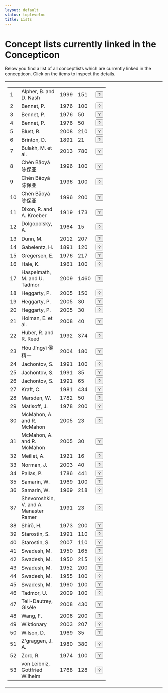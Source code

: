 ```yaml
---
layout: default
status: toplevelnc
title: Lists
---
```

<div style="display:none">t5</div>

# Concept lists currently linked in the Concepticon

Below you find a list of all conceptlists which are currently linked in the concepticon. Click on the items to inspect the details.





<table style="border:0px solid white;width:100%"><tr><td style="border:0px solid white;vertical-align:top;width:50%"><div style="display:inline;float:left">
<table id="conceptlists" class=""><tbody><tr id="Alpher-1999-151"><td>1</td><td>Alpher, B. and D. Nash</td><td>1999</td><td>151</td><td><button class="btn-xs btn" onclick="showReference('Alpher-1999-151')">?</button></td></tr><tr id="Bennet-1976-100"><td>2</td><td>Bennet, P.</td><td>1976</td><td>100</td><td><button class="btn-xs btn" onclick="showReference('Bennet-1976-100')">?</button></td></tr><tr id="Bennet-1976-50a"><td>3</td><td>Bennet, P.</td><td>1976</td><td>50</td><td><button class="btn-xs btn" onclick="showReference('Bennet-1976-50a')">?</button></td></tr><tr id="Bennet-1976-50b"><td>4</td><td>Bennet, P.</td><td>1976</td><td>50</td><td><button class="btn-xs btn" onclick="showReference('Bennet-1976-50b')">?</button></td></tr><tr id="Blust-2008-210"><td>5</td><td>Blust, R.</td><td>2008</td><td>210</td><td><button class="btn-xs btn" onclick="showReference('Blust-2008-210')">?</button></td></tr><tr id="Brinton-1891-21"><td>6</td><td>Brinton, D.</td><td>1891</td><td>21</td><td><button class="btn-xs btn" onclick="showReference('Brinton-1891-21')">?</button></td></tr><tr id="Bulakh-2013-780"><td>7</td><td>Bulakh, M. et al.</td><td>2013</td><td>780</td><td><button class="btn-xs btn" onclick="showReference('Bulakh-2013-780')">?</button></td></tr><tr id="Chén-1996-100b"><td>8</td><td>Chén Bǎoyà 陈保亚</td><td>1996</td><td>100</td><td><button class="btn-xs btn" onclick="showReference('Chén-1996-100b')">?</button></td></tr><tr id="Chén-1996-100a"><td>9</td><td>Chén Bǎoyà 陈保亚</td><td>1996</td><td>100</td><td><button class="btn-xs btn" onclick="showReference('Chén-1996-100a')">?</button></td></tr><tr id="Chén-1996-200"><td>10</td><td>Chén Bǎoyà 陈保亚</td><td>1996</td><td>200</td><td><button class="btn-xs btn" onclick="showReference('Chén-1996-200')">?</button></td></tr><tr id="Dixon-1919-173"><td>11</td><td>Dixon, R. and A. Kroeber</td><td>1919</td><td>173</td><td><button class="btn-xs btn" onclick="showReference('Dixon-1919-173')">?</button></td></tr><tr id="Dolgopolsky-1964-15"><td>12</td><td>Dolgopolsky, A.</td><td>1964</td><td>15</td><td><button class="btn-xs btn" onclick="showReference('Dolgopolsky-1964-15')">?</button></td></tr><tr id="Dunn-2012-207"><td>13</td><td>Dunn, M.</td><td>2012</td><td>207</td><td><button class="btn-xs btn" onclick="showReference('Dunn-2012-207')">?</button></td></tr><tr id="Gabelentz-1891-120"><td>14</td><td>Gabelentz, H.</td><td>1891</td><td>120</td><td><button class="btn-xs btn" onclick="showReference('Gabelentz-1891-120')">?</button></td></tr><tr id="Gregersen-1976-217"><td>15</td><td>Gregersen, E.</td><td>1976</td><td>217</td><td><button class="btn-xs btn" onclick="showReference('Gregersen-1976-217')">?</button></td></tr><tr id="Hale-1961-100"><td>16</td><td>Hale, K.</td><td>1961</td><td>100</td><td><button class="btn-xs btn" onclick="showReference('Hale-1961-100')">?</button></td></tr><tr id="Haspelmath-2009-1460"><td>17</td><td>Haspelmath, M. and U. Tadmor</td><td>2009</td><td>1460</td><td><button class="btn-xs btn" onclick="showReference('Haspelmath-2009-1460')">?</button></td></tr><tr id="Heggarty-2005-150"><td>18</td><td>Heggarty, P.</td><td>2005</td><td>150</td><td><button class="btn-xs btn" onclick="showReference('Heggarty-2005-150')">?</button></td></tr><tr id="Heggarty-2005-30a"><td>19</td><td>Heggarty, P.</td><td>2005</td><td>30</td><td><button class="btn-xs btn" onclick="showReference('Heggarty-2005-30a')">?</button></td></tr><tr id="Heggarty-2005-30b"><td>20</td><td>Heggarty, P.</td><td>2005</td><td>30</td><td><button class="btn-xs btn" onclick="showReference('Heggarty-2005-30b')">?</button></td></tr><tr id="Holman-2008-40"><td>21</td><td>Holman, E. et al.</td><td>2008</td><td>40</td><td><button class="btn-xs btn" onclick="showReference('Holman-2008-40')">?</button></td></tr><tr id="Huber-1992-374"><td>22</td><td>Huber, R. and R. Reed</td><td>1992</td><td>374</td><td><button class="btn-xs btn" onclick="showReference('Huber-1992-374')">?</button></td></tr><tr id="Hóu-2004-180"><td>23</td><td>Hóu Jīngyī 侯精一</td><td>2004</td><td>180</td><td><button class="btn-xs btn" onclick="showReference('Hóu-2004-180')">?</button></td></tr><tr id="Jachontov-1991-100"><td>24</td><td>Jachontov, S.</td><td>1991</td><td>100</td><td><button class="btn-xs btn" onclick="showReference('Jachontov-1991-100')">?</button></td></tr><tr id="Jachontov-1991-35"><td>25</td><td>Jachontov, S.</td><td>1991</td><td>35</td><td><button class="btn-xs btn" onclick="showReference('Jachontov-1991-35')">?</button></td></tr><tr id="Jachontov-1991-65"><td>26</td><td>Jachontov, S.</td><td>1991</td><td>65</td><td><button class="btn-xs btn" onclick="showReference('Jachontov-1991-65')">?</button></td></tr><tr id="Kraft-1981-434"><td>27</td><td>Kraft, C.</td><td>1981</td><td>434</td><td><button class="btn-xs btn" onclick="showReference('Kraft-1981-434')">?</button></td></tr><tr id="Marsden-1782-50"><td>28</td><td>Marsden, W.</td><td>1782</td><td>50</td><td><button class="btn-xs btn" onclick="showReference('Marsden-1782-50')">?</button></td></tr><tr id="Matisoff-1978-200"><td>29</td><td>Matisoff, J.</td><td>1978</td><td>200</td><td><button class="btn-xs btn" onclick="showReference('Matisoff-1978-200')">?</button></td></tr><tr id="McMahon-2005-23"><td>30</td><td>McMahon, A. and R. McMahon</td><td>2005</td><td>23</td><td><button class="btn-xs btn" onclick="showReference('McMahon-2005-23')">?</button></td></tr><tr id="McMahon-2005-30"><td>31</td><td>McMahon, A. and R. McMahon</td><td>2005</td><td>30</td><td><button class="btn-xs btn" onclick="showReference('McMahon-2005-30')">?</button></td></tr><tr id="Meillet-1921-16"><td>32</td><td>Meillet, A.</td><td>1921</td><td>16</td><td><button class="btn-xs btn" onclick="showReference('Meillet-1921-16')">?</button></td></tr><tr id="Norman-2003-40"><td>33</td><td>Norman, J.</td><td>2003</td><td>40</td><td><button class="btn-xs btn" onclick="showReference('Norman-2003-40')">?</button></td></tr><tr id="Pallas-1786-441"><td>34</td><td>Pallas, P.</td><td>1786</td><td>441</td><td><button class="btn-xs btn" onclick="showReference('Pallas-1786-441')">?</button></td></tr><tr id="Samarin-1969-100"><td>35</td><td>Samarin, W.</td><td>1969</td><td>100</td><td><button class="btn-xs btn" onclick="showReference('Samarin-1969-100')">?</button></td></tr><tr id="Samarin-1969-218"><td>36</td><td>Samarin, W.</td><td>1969</td><td>218</td><td><button class="btn-xs btn" onclick="showReference('Samarin-1969-218')">?</button></td></tr><tr id="Shevoroshkin-1991-23"><td>37</td><td>Shevoroshkin, V. and A. Manaster Ramer</td><td>1991</td><td>23</td><td><button class="btn-xs btn" onclick="showReference('Shevoroshkin-1991-23')">?</button></td></tr><tr id="Shirō-1973-200"><td>38</td><td>Shirō, H.</td><td>1973</td><td>200</td><td><button class="btn-xs btn" onclick="showReference('Shirō-1973-200')">?</button></td></tr><tr id="Starostin-1991-110"><td>39</td><td>Starostin, S.</td><td>1991</td><td>110</td><td><button class="btn-xs btn" onclick="showReference('Starostin-1991-110')">?</button></td></tr><tr id="Starostin-2007-110"><td>40</td><td>Starostin, S.</td><td>2007</td><td>110</td><td><button class="btn-xs btn" onclick="showReference('Starostin-2007-110')">?</button></td></tr><tr id="Swadesh-1950-165"><td>41</td><td>Swadesh, M.</td><td>1950</td><td>165</td><td><button class="btn-xs btn" onclick="showReference('Swadesh-1950-165')">?</button></td></tr><tr id="Swadesh-1950-215"><td>42</td><td>Swadesh, M.</td><td>1950</td><td>215</td><td><button class="btn-xs btn" onclick="showReference('Swadesh-1950-215')">?</button></td></tr><tr id="Swadesh-1952-200"><td>43</td><td>Swadesh, M.</td><td>1952</td><td>200</td><td><button class="btn-xs btn" onclick="showReference('Swadesh-1952-200')">?</button></td></tr><tr id="Swadesh-1955-100"><td>44</td><td>Swadesh, M.</td><td>1955</td><td>100</td><td><button class="btn-xs btn" onclick="showReference('Swadesh-1955-100')">?</button></td></tr><tr id="Swadesh-1960-100"><td>45</td><td>Swadesh, M.</td><td>1960</td><td>100</td><td><button class="btn-xs btn" onclick="showReference('Swadesh-1960-100')">?</button></td></tr><tr id="Tadmor-2009-100"><td>46</td><td>Tadmor, U.</td><td>2009</td><td>100</td><td><button class="btn-xs btn" onclick="showReference('Tadmor-2009-100')">?</button></td></tr><tr id="TeilDautrey-2008-430"><td>47</td><td>Teil-Dautrey, Gisèle</td><td>2008</td><td>430</td><td><button class="btn-xs btn" onclick="showReference('TeilDautrey-2008-430')">?</button></td></tr><tr id="Wang-2006-200"><td>48</td><td>Wang, F.</td><td>2006</td><td>200</td><td><button class="btn-xs btn" onclick="showReference('Wang-2006-200')">?</button></td></tr><tr id="Wiktionary-2003-207"><td>49</td><td>Wiktionary</td><td>2003</td><td>207</td><td><button class="btn-xs btn" onclick="showReference('Wiktionary-2003-207')">?</button></td></tr><tr id="Wilson-1969-35"><td>50</td><td>Wilson, D.</td><td>1969</td><td>35</td><td><button class="btn-xs btn" onclick="showReference('Wilson-1969-35')">?</button></td></tr><tr id="Zgraggen-1980-380"><td>51</td><td>Z'graggen, J. A.</td><td>1980</td><td>380</td><td><button class="btn-xs btn" onclick="showReference('Zgraggen-1980-380')">?</button></td></tr><tr id="Zorc-1974-100"><td>52</td><td>Zorc, R.</td><td>1974</td><td>100</td><td><button class="btn-xs btn" onclick="showReference('Zorc-1974-100')">?</button></td></tr><tr id="Leibniz-1768-128"><td>53</td><td>von Leibniz, Gottfried Wilhelm</td><td>1768</td><td>128</td><td><button class="btn-xs btn" onclick="showReference('Leibniz-1768-128')">?</button></td></tr></tbody></table></div></td><td style="border:0px solid white;vertical-align:top;"><div style="float:left;display:inline" id="popup"></div>
</td></tr></table>
<script src="media/vendor/jquery.dataTables.js"></script>
<script>var REFS = {"Wang-2006-200": "<table class=\"reference dataTable\"> <tr><th>Identifier</th><td>Wang-2006-200</td></tr> <tr><th>Compiler</th><td>Wang, F.</td></tr> <tr><th>Date</th><td>2006</td></tr> <tr><th>Items</th><td>200</td></tr> <tr><th>Source L.</th><td>Chinese, English</td></tr> <tr><th>Target L.</th><td>Chinese</td></tr> <tr><th>References</th><td><p class=\"reference\">Hamed, M. and F. Wang (2006): <strong>Stuck in the forest: Trees, networks and Chinese dialects</strong>. <em>Diachronica</em> 23. 29-60. <a class=\"evobib\" href=\"http://bibliography.lingpy.org?key=Hamed2006\" target=\"_blank\">REF</a> <a class=\"evobib\" href=\"https://github.com/concepticon/lists/blob/master/sources/Hamed2006.pdf?raw=true\" target=\"_blank\">PDF</a></p></td></tr> <tr><th>Note</th><td><p>This is a very close rendering of <a href=\"lists.html?conceptlist=Swadesh-1952-200\">Swadesh's traditional list of 200 items</a>, yet since it was designed as a testlist for Chinese dialects, there are some slight deviations from the original (compare, for example, the items for \"hot\", but also \"dull\" which is erroneously translated as \"stupid\"). Note that the data itself does not appear in any source, but was kindly provided by one of the authors.</p></td></tr><tr><th>View</th><td><a href=\"https://github.com/concepticon/lists/blob/master/conceptlists/Wang-2006-200.tsv\" class=\"evobib\">RAW</a> <a href=\"compare.html?conceptlist=Wang-2006-200\" class=\"evobib\">BROWSE</a></td></tr> <table>", "Ch\u00e9n-1996-100b": "<table class=\"reference dataTable\"> <tr><th>Identifier</th><td>Ch\u00e9n-1996-100b</td></tr> <tr><th>Compiler</th><td>Ch\u00e9n B\u01ceoy\u00e0 \u9648\u4fdd\u4e9a</td></tr> <tr><th>Date</th><td>1996</td></tr> <tr><th>Items</th><td>100</td></tr> <tr><th>Source L.</th><td>Chinese</td></tr> <tr><th>Target L.</th><td>Chinese, Tai</td></tr> <tr><th>References</th><td><p class=\"reference\">Ch\u00e9n B\u01ceoy\u00e0 \u9648\u4fdd\u4e9a (1996): <strong>L\u00f9n y\u01d4y\u00e1n ji\u0113ch\u00f9 y\u01d4 y\u01d4y\u00e1n li\u00e1nm\u00e9ng</strong> \u8bba\u8bed\u8a00\u63a5\u89e6\u4e0e\u8bed\u8a00\u8054\u76df [Language contact and language unions]. Y\u01d4w\u00e9n \u8bed\u6587: B\u011bij\u012bng \u5317\u4eac. <a class=\"evobib\" href=\"http://bibliography.lingpy.org?key=Chen1996\" target=\"_blank\">REF</a> <a class=\"evobib\" href=\"https://github.com/concepticon/lists/blob/master/sources/Chen1996.pdf?raw=true\" target=\"_blank\">PDF</a></p></td></tr> <tr><th>Note</th><td><p>This is the supposedly less stable part of the concept list, slightly modified from Swadesh's originial <a href=\"lists.html?conceptlist=Swadesh-1952-200\">concept list of 200 Items</a>.</p></td></tr><tr><th>View</th><td><a href=\"https://github.com/concepticon/lists/blob/master/conceptlists/Chen-1996-100b.tsv\" class=\"evobib\">RAW</a> <a href=\"compare.html?conceptlist=Ch\u00e9n-1996-100b\" class=\"evobib\">BROWSE</a></td></tr> <table>", "Matisoff-1978-200": "<table class=\"reference dataTable\"> <tr><th>Identifier</th><td>Matisoff-1978-200</td></tr> <tr><th>Compiler</th><td>Matisoff, J.</td></tr> <tr><th>Date</th><td>1978</td></tr> <tr><th>Items</th><td>200</td></tr> <tr><th>Source L.</th><td>English</td></tr> <tr><th>Target L.</th><td>Sino-Tibetan</td></tr> <tr><th>References</th><td><p class=\"reference\">Matisoff, J. (2000): <strong>On the uselessness of glottochronology for the subgrouping of Tibeto-Burman</strong>. In: : . 333-371. <a class=\"evobib\" href=\"http://bibliography.lingpy.org?key=Matisoff2000\" target=\"_blank\">REF</a> <a class=\"evobib\" href=\"https://github.com/concepticon/lists/blob/master/sources/Matisoff2000.pdf?raw=true\" target=\"_blank\">PDF</a></p><p class=\"reference\">Matisoff, J. (1978): <strong>Variational semantics in Tibeto-Burman. The 'organic' approach to linguistic comparison</strong>. Institute for the Study of Human Issues: <a class=\"evobib\" href=\"http://bibliography.lingpy.org?key=Matisoff1978\" target=\"_blank\">REF</a> <a class=\"evobib\" href=\"https://github.com/concepticon/lists/blob/master/sources/Matisoff1978.pdf?raw=true\" target=\"_blank\">PDF</a></p></td></tr> <tr><th>Note</th><td><p>This list was first proposed in 1978, but our current source is based on a reprinted version of the list published in 2000. The list was intended as a counterpart to \"global\" wordlists which were proposed by authors such as M. Swadesh (<a href=\"http://bibliography.lingpy.org?key=Swadesh1955\">1955</a>) as general-purpose lists which ideally would be applicable to all languages of the world. In contrast, Matisoff proposed his list as being \"Culturally and Linguistically Meaningful\nfor Southeast Asia\" (CALMSEA), but not necessarily for other language areas.</p></td></tr><tr><th>View</th><td><a href=\"https://github.com/concepticon/lists/blob/master/conceptlists/Matisoff-1978-200.tsv\" class=\"evobib\">RAW</a> <a href=\"compare.html?conceptlist=Matisoff-1978-200\" class=\"evobib\">BROWSE</a></td></tr> <table>", "Jachontov-1991-65": "<table class=\"reference dataTable\"> <tr><th>Identifier</th><td>Jachontov-1991-65</td></tr> <tr><th>Compiler</th><td>Jachontov, S.</td></tr> <tr><th>Date</th><td>1991</td></tr> <tr><th>Items</th><td>65</td></tr> <tr><th>Source L.</th><td>Russian, English</td></tr> <tr><th>Target L.</th><td>Global</td></tr> <tr><th>References</th><td><p class=\"reference\">Starostin, S. (1991): <strong>Altajskaja problema i proischo\\vzdenije japonskogo jazyka [The Altaic problem and the origin of the Japanese language]</strong>. Nauka: Moscow. <a class=\"evobib\" href=\"http://bibliography.lingpy.org?key=Starostin1991\" target=\"_blank\">REF</a> <a class=\"evobib\" href=\"https://github.com/concepticon/lists/blob/master/sources/Starostin1991.pdf?raw=true\" target=\"_blank\">PDF</a></p></td></tr> <tr><th>Note</th><td><p>This is the supposedly less stable part of <a href=\"lists.html?conceptlist=Jachontov-1991-100\">Jachontovs list of 100 items</a>.</p></td></tr><tr><th>View</th><td><a href=\"https://github.com/concepticon/lists/blob/master/conceptlists/Jachontov-1991-65.tsv\" class=\"evobib\">RAW</a> <a href=\"compare.html?conceptlist=Jachontov-1991-65\" class=\"evobib\">BROWSE</a></td></tr> <table>", "Meillet-1921-16": "<table class=\"reference dataTable\"> <tr><th>Identifier</th><td>Meillet-1921-16</td></tr> <tr><th>Compiler</th><td>Meillet, A.</td></tr> <tr><th>Date</th><td>1921</td></tr> <tr><th>Items</th><td>16</td></tr> <tr><th>Source L.</th><td>French</td></tr> <tr><th>Target L.</th><td>Global</td></tr> <tr><th>References</th><td><p class=\"reference\">Meillet, A. (1965): <strong>Linguistique historique et linguistique g\u00e9n\u00e9rale</strong>. Libr. Champion: Paris. <a class=\"evobib\" href=\"http://bibliography.lingpy.org?key=Meillet1965\" target=\"_blank\">REF</a> <a class=\"evobib\" href=\"https://github.com/concepticon/lists/blob/master/sources/Meillet1965.pdf?raw=true\" target=\"_blank\">PDF</a></p><p class=\"reference\">Hymes, D. (1960): <strong>Lexicostatistics So Far</strong>. <em>Current Anthropology</em> 1.1. 3-44. <a class=\"evobib\" href=\"http://bibliography.lingpy.org?key=Hymes1960\" target=\"_blank\">REF</a> <a class=\"evobib\" href=\"https://github.com/concepticon/lists/blob/master/sources/Hymes1960.pdf?raw=true\" target=\"_blank\">PDF</a></p></td></tr> <tr><th>Note</th><td><p>This is not a real list proposed by Meillet, but rather a collection of examples for words which are less frequently replaced during language history. The original list was published in 1921, but for our research we had to rely on a later edition from 1965.</p></td></tr><tr><th>View</th><td><a href=\"https://github.com/concepticon/lists/blob/master/conceptlists/Meillet-1921-15.tsv\" class=\"evobib\">RAW</a> <a href=\"compare.html?conceptlist=Meillet-1921-16\" class=\"evobib\">BROWSE</a></td></tr> <table>", "Wiktionary-2003-207": "<table class=\"reference dataTable\"> <tr><th>Identifier</th><td>Wiktionary-2003-207</td></tr> <tr><th>Compiler</th><td>Wiktionary</td></tr> <tr><th>Date</th><td>2003</td></tr> <tr><th>Items</th><td>207</td></tr> <tr><th>Source L.</th><td>English</td></tr> <tr><th>Target L.</th><td>Global</td></tr> <tr><th>References</th><td><p class=\"reference\">Wiktionary (2012): <strong>Wiktionary</strong><strong>. The free dictionary</strong>. <a href=\"http://en.wiktionary.org/\">http://en.wiktionary.org/</a>. <a class=\"evobib\" href=\"http://bibliography.lingpy.org?key=Wiktionary\" target=\"_blank\">REF</a> <a class=\"evobib\" href=\"https://github.com/concepticon/lists/blob/master/sources/Wiktionary.pdf?raw=true\" target=\"_blank\">PDF</a></p><p class=\"reference\">Swadesh, M. (1952): <strong>Lexico-statistic dating of prehistoric ethnic contacts</strong><strong>. With special reference to North American Indians and Eskimos</strong>. <em>Proceedings of the American Philosophical Society</em> 96.4. 452-463. <a class=\"evobib\" href=\"http://bibliography.lingpy.org?key=Swadesh1952\" target=\"_blank\">REF</a> <a class=\"evobib\" href=\"https://github.com/concepticon/lists/blob/master/sources/Swadesh1952.pdf?raw=true\" target=\"_blank\">PDF</a></p><p class=\"reference\">Swadesh, M. (1955): <strong>Towards greater accuracy in lexicostatistic dating</strong>. <em>International Journal of American Linguistics</em> 21.2. 121-137. <a class=\"evobib\" href=\"http://bibliography.lingpy.org?key=Swadesh1955\" target=\"_blank\">REF</a> <a class=\"evobib\" href=\"https://github.com/concepticon/lists/blob/master/sources/Swadesh1955.pdf?raw=true\" target=\"_blank\">PDF</a></p></td></tr> <tr><th>Note</th><td><p>As far as it is possible to follow the editing history of the <a href=\"http://en.wiktionary.org\">Wiktionary project</a>, it seems that this concept list was first proposed in 2003. It was supposed to be a pure merger of the concepts which Swadesh proposed in <a href=\"lists.html?conceptlist=Swadesh-1952-200\">1952</a> and <a href=\"lists.html?conceptlist=Swadesh-1955-100\">1955</a>. However, the editors did not notice (or deliberately ignored) that the former list explicitly lists the intransitive form of \"to burn\", while the latter lists \"to burn\" as transitive. Similar problems hold for \"rain\" which is explicitly labelled as a verb in the 200 item list, while no further specification is given in the 100 item list. One may of course say that these differences are minor ones, yet as a comparison with alternative approaches using the classical \"Swadesh list\" show, the incomplete descriptions of glosses have lead to a rather great degree of fuzziness in the application of concept lists for the purpose of language comparison.</p></td></tr><tr><th>View</th><td><a href=\"https://github.com/concepticon/lists/blob/master/conceptlists/Wiktionary-2003-207.tsv\" class=\"evobib\">RAW</a> <a href=\"compare.html?conceptlist=Wiktionary-2003-207\" class=\"evobib\">BROWSE</a></td></tr> <table>", "Swadesh-1950-215": "<table class=\"reference dataTable\"> <tr><th>Identifier</th><td>Swadesh-1950-215</td></tr> <tr><th>Compiler</th><td>Swadesh, M.</td></tr> <tr><th>Date</th><td>1950</td></tr> <tr><th>Items</th><td>215</td></tr> <tr><th>Source L.</th><td>English</td></tr> <tr><th>Target L.</th><td>Global</td></tr> <tr><th>References</th><td><p class=\"reference\">Swadesh, M. (1950): <strong>Salish internal relationships</strong>. <em>International Journal of American Linguistics</em> 16.4. 157-167. <a class=\"evobib\" href=\"http://bibliography.lingpy.org?key=Swadesh1950\" target=\"_blank\">REF</a> <a class=\"evobib\" href=\"https://github.com/concepticon/lists/blob/master/sources/Swadesh1950.pdf?raw=true\" target=\"_blank\">PDF</a></p></td></tr> <tr><th>Note</th><td><p>The first list which was proposed by Swadesh. He never applied it to the Salish language, since there was not enough data to translate the items into all Salish languages, but this was the initial list which Swadesh had envisioned. Note that in the original text, there is a spelling error, pointing to 225 items, although the actual number of items directly mentioned by Swadesh sums up to only 215.</p></td></tr><tr><th>View</th><td><a href=\"https://github.com/concepticon/lists/blob/master/conceptlists/Swadesh-1950-215.tsv\" class=\"evobib\">RAW</a> <a href=\"compare.html?conceptlist=Swadesh-1950-215\" class=\"evobib\">BROWSE</a></td></tr> <table>", "Dolgopolsky-1964-15": "<table class=\"reference dataTable\"> <tr><th>Identifier</th><td>Dolgopolsky-1964-15</td></tr> <tr><th>Compiler</th><td>Dolgopolsky, A.</td></tr> <tr><th>Date</th><td>1964</td></tr> <tr><th>Items</th><td>15</td></tr> <tr><th>Source L.</th><td>Russian, English</td></tr> <tr><th>Target L.</th><td>Global</td></tr> <tr><th>References</th><td><p class=\"reference\">Dolgopolsky, A. (1964): <strong>Gipoteza drevnej\u0161ego rodstva jazykovych semej Severnoj Evrazii s verojatnostej to\u010dky zrenija</strong> [A probabilistic hypothesis concering the oldest relationships among the language families of Northern Eurasia]. <em>Voprosy Jazykoznanija</em> 2. 53-63. <a class=\"evobib\" href=\"http://bibliography.lingpy.org?key=Dolgopolsky1964\" target=\"_blank\">REF</a> <a class=\"evobib\" href=\"https://github.com/concepticon/lists/blob/master/sources/Dolgopolsky1964.pdf?raw=true\" target=\"_blank\">PDF</a></p><p class=\"reference\">Dolgopolsky, A. and V. Shevoroshkin (1986): <strong>A probabilistic hypothesis concerning the oldest relationships among the language families of northern Eurasia</strong>. In: : . Karoma Publisher: Ann Arbor. 27-50. <a class=\"evobib\" href=\"http://bibliography.lingpy.org?key=Dolgopolsky1986\" target=\"_blank\">REF</a> <a class=\"evobib\" href=\"https://github.com/concepticon/lists/blob/master/sources/Dolgopolsky1986.pdf?raw=true\" target=\"_blank\">PDF</a></p></td></tr> <tr><th>Note</th><td><p>This list proposed by A. Dolgopolsky in 1964 was claimed to be \"ultrastable\", reflecting concepts which are barely replaced during language evolution. Since Dolgopolsky makes no distinction between \"who\" and \"what\", the list can be mapped to more than just the proposed 15 concepts in other concept lists (such as, for example, the <a href=\"lists.html?conceptlist=Swadesh-1955-100\">100 item list by Swadesh</a>).</p></td></tr><tr><th>View</th><td><a href=\"https://github.com/concepticon/lists/blob/master/conceptlists/Dolgopolsky-1964-15.tsv\" class=\"evobib\">RAW</a> <a href=\"compare.html?conceptlist=Dolgopolsky-1964-15\" class=\"evobib\">BROWSE</a></td></tr> <table>", "Norman-2003-40": "<table class=\"reference dataTable\"> <tr><th>Identifier</th><td>Norman-2003-40</td></tr> <tr><th>Compiler</th><td>Norman, J.</td></tr> <tr><th>Date</th><td>2003</td></tr> <tr><th>Items</th><td>40</td></tr> <tr><th>Source L.</th><td>English</td></tr> <tr><th>Target L.</th><td>Chinese</td></tr> <tr><th>References</th><td><p class=\"reference\">Norman, J. (2003): <strong>The Chinese dialects</strong><strong>. Phonology</strong>. In: Thurgood, G. and R. LaPolla (eds.): <em>The Sino-Tibetan languages</em>. Routledge: London and New York. 72-83. <a class=\"evobib\" href=\"http://bibliography.lingpy.org?key=Norman2003\" target=\"_blank\">REF</a> <a class=\"evobib\" href=\"https://github.com/concepticon/lists/blob/master/sources/Norman2003.pdf?raw=true\" target=\"_blank\">PDF</a></p></td></tr> <tr><th>Note</th><td><p>This list of 40 items was proposed as a diagnostic test list to check whether a language belongs to the group of Sinitic languages or not. Note that what is labelled as \"common chinese\" in the list is a reconstruction system similar to that of Middle Chinese, but -- according to J. Norman -- less biased by the character readings of the traditional rhyme dictionaries published around 600 AD.</p></td></tr><tr><th>View</th><td><a href=\"https://github.com/concepticon/lists/blob/master/conceptlists/Norman-2003-40.tsv\" class=\"evobib\">RAW</a> <a href=\"compare.html?conceptlist=Norman-2003-40\" class=\"evobib\">BROWSE</a></td></tr> <table>", "Zorc-1974-100": "<table class=\"reference dataTable\"> <tr><th>Identifier</th><td>Zorc-1974-100</td></tr> <tr><th>Compiler</th><td>Zorc, R.</td></tr> <tr><th>Date</th><td>1974</td></tr> <tr><th>Items</th><td>100</td></tr> <tr><th>Source L.</th><td>English</td></tr> <tr><th>Target L.</th><td>Phillipine languages</td></tr> <tr><th>References</th><td><p class=\"reference\">Zorc, R. (1974): <strong>Towards a definitive philippine wordlist: The qualitative use of vocabulary in identifying and classifying languages</strong>. <em>Oceanic Linguistics</em> 13.1/2. 409-455. <a class=\"evobib\" href=\"http://bibliography.lingpy.org?key=Zorc1974\" target=\"_blank\">REF</a> <a class=\"evobib\" href=\"https://github.com/concepticon/lists/blob/master/sources/Zorc1974.pdf?raw=true\" target=\"_blank\">PDF</a></p></td></tr> <tr><th>Note</th><td><p>This is supposed to be the typical <a href=\"lists.html?conceptlist=Swades-1955-100\">100 item Swadesh list</a>, yet the glossing differs from the original, showing some interesting modifications resulting from the target languages used in the investigation.</p></td></tr><tr><th>View</th><td><a href=\"https://github.com/concepticon/lists/blob/master/conceptlists/Zorc-1974-100.tsv\" class=\"evobib\">RAW</a> <a href=\"compare.html?conceptlist=Zorc-1974-100\" class=\"evobib\">BROWSE</a></td></tr> <table>", "Ch\u00e9n-1996-200": "<table class=\"reference dataTable\"> <tr><th>Identifier</th><td>Ch\u00e9n-1996-200</td></tr> <tr><th>Compiler</th><td>Ch\u00e9n B\u01ceoy\u00e0 \u9648\u4fdd\u4e9a</td></tr> <tr><th>Date</th><td>1996</td></tr> <tr><th>Items</th><td>200</td></tr> <tr><th>Source L.</th><td>Chinese</td></tr> <tr><th>Target L.</th><td>Chinese, Tai</td></tr> <tr><th>References</th><td><p class=\"reference\">Ch\u00e9n B\u01ceoy\u00e0 \u9648\u4fdd\u4e9a (1996): <strong>L\u00f9n y\u01d4y\u00e1n ji\u0113ch\u00f9 y\u01d4 y\u01d4y\u00e1n li\u00e1nm\u00e9ng</strong> \u8bba\u8bed\u8a00\u63a5\u89e6\u4e0e\u8bed\u8a00\u8054\u76df [Language contact and language unions]. Y\u01d4w\u00e9n \u8bed\u6587: B\u011bij\u012bng \u5317\u4eac. <a class=\"evobib\" href=\"http://bibliography.lingpy.org?key=Chen1996\" target=\"_blank\">REF</a> <a class=\"evobib\" href=\"https://github.com/concepticon/lists/blob/master/sources/Chen1996.pdf?raw=true\" target=\"_blank\">PDF</a></p></td></tr> <tr><th>Note</th><td><p>This is the full concept list proposed by Ch\u00e9n, slightly modified from the originial <a href=\"lists.html?conceptlist=Swadesh-1952-200\">concept list of 200 items by Swadesh</a>.</p></td></tr><tr><th>View</th><td><a href=\"https://github.com/concepticon/lists/blob/master/conceptlists/Chen-1996-200.tsv\" class=\"evobib\">RAW</a> <a href=\"compare.html?conceptlist=Ch\u00e9n-1996-200\" class=\"evobib\">BROWSE</a></td></tr> <table>", "Marsden-1782-50": "<table class=\"reference dataTable\"> <tr><th>Identifier</th><td>Marsden-1782-50</td></tr> <tr><th>Compiler</th><td>Marsden, W.</td></tr> <tr><th>Date</th><td>1782</td></tr> <tr><th>Items</th><td>50</td></tr> <tr><th>Source L.</th><td>English</td></tr> <tr><th>Target L.</th><td>Sumatran languages</td></tr> <tr><th>References</th><td><p class=\"reference\">Marsden, W. (1782): <strong>XXI. Remarks on the Sumatran Languages, by Mr. Marsden. In a Letter to Sir Joseph Banks, Bart. President of the Royal Society.</strong>. <em>Archaeologia</em> 6. 154-158. <a class=\"evobib\" href=\"http://bibliography.lingpy.org?key=Marsden1782\" target=\"_blank\">REF</a> <a class=\"evobib\" href=\"https://github.com/concepticon/lists/blob/master/sources/Marsden1782.pdf?raw=true\" target=\"_blank\">PDF</a></p></td></tr> <tr><th>Note</th><td><p>This list of 50 items was used by the compiler to illustrate genetic relationship between Sumatran languages. It is thus one of the earliest lists we could find in which \"universal concepts\" are used as a heuristic for the proof of genetic relationship between languages. The compiler himself labels the list as \"a list of fifty words; of universal use from the nature of the ideas they express\" (<a href=\"http://bibliography.lingpy.org?key=Marsden1782\">Marsden 1782: 154</a>).</p></td></tr><tr><th>View</th><td><a href=\"https://github.com/concepticon/lists/blob/master/conceptlists/Marsden-1782-50.tsv\" class=\"evobib\">RAW</a> <a href=\"compare.html?conceptlist=Marsden-1782-50\" class=\"evobib\">BROWSE</a></td></tr> <table>", "Jachontov-1991-35": "<table class=\"reference dataTable\"> <tr><th>Identifier</th><td>Jachontov-1991-35</td></tr> <tr><th>Compiler</th><td>Jachontov, S.</td></tr> <tr><th>Date</th><td>1991</td></tr> <tr><th>Items</th><td>35</td></tr> <tr><th>Source L.</th><td>Russian, English</td></tr> <tr><th>Target L.</th><td>Global</td></tr> <tr><th>References</th><td><p class=\"reference\">Starostin, S. (1991): <strong>Altajskaja problema i proischo\\vzdenije japonskogo jazyka [The Altaic problem and the origin of the Japanese language]</strong>. Nauka: Moscow. <a class=\"evobib\" href=\"http://bibliography.lingpy.org?key=Starostin1991\" target=\"_blank\">REF</a> <a class=\"evobib\" href=\"https://github.com/concepticon/lists/blob/master/sources/Starostin1991.pdf?raw=true\" target=\"_blank\">PDF</a></p></td></tr> <tr><th>Note</th><td><p>This is the supposedly most stable part of <a href=\"lists.html?conceptlist=Jachontov-1991-100\">Jachontovs list of 100 items</a>.</p></td></tr><tr><th>View</th><td><a href=\"https://github.com/concepticon/lists/blob/master/conceptlists/Jachontov-1991-35.tsv\" class=\"evobib\">RAW</a> <a href=\"compare.html?conceptlist=Jachontov-1991-35\" class=\"evobib\">BROWSE</a></td></tr> <table>", "Swadesh-1950-165": "<table class=\"reference dataTable\"> <tr><th>Identifier</th><td>Swadesh-1950-165</td></tr> <tr><th>Compiler</th><td>Swadesh, M.</td></tr> <tr><th>Date</th><td>1950</td></tr> <tr><th>Items</th><td>165</td></tr> <tr><th>Source L.</th><td>English</td></tr> <tr><th>Target L.</th><td>Salish</td></tr> <tr><th>References</th><td><p class=\"reference\">Swadesh, M. (1950): <strong>Salish internal relationships</strong>. <em>International Journal of American Linguistics</em> 16.4. 157-167. <a class=\"evobib\" href=\"http://bibliography.lingpy.org?key=Swadesh1950\" target=\"_blank\">REF</a> <a class=\"evobib\" href=\"https://github.com/concepticon/lists/blob/master/sources/Swadesh1950.pdf?raw=true\" target=\"_blank\">PDF</a></p></td></tr> <tr><th>Note</th><td><p>The first list which was actually used by Morris Swadesh. Initially, Swadesh started from a concept list of 215 items, yet since the data did not allow to identify all of these, he then reduced the test list to 165 items for which he had enough attestations in the Salish languages.</p></td></tr><tr><th>View</th><td><a href=\"https://github.com/concepticon/lists/blob/master/conceptlists/Swadesh-1950-165.tsv\" class=\"evobib\">RAW</a> <a href=\"compare.html?conceptlist=Swadesh-1950-165\" class=\"evobib\">BROWSE</a></td></tr> <table>", "Pallas-1786-441": "<table class=\"reference dataTable\"> <tr><th>Identifier</th><td>Pallas-1786-441</td></tr> <tr><th>Compiler</th><td>Pallas, P.</td></tr> <tr><th>Date</th><td>1786</td></tr> <tr><th>Items</th><td>441</td></tr> <tr><th>Source L.</th><td>Russian, German, Latin, French</td></tr> <tr><th>Target L.</th><td>Global</td></tr> <tr><th>References</th><td><p class=\"reference\">null <a class=\"evobib\" href=\"http://bibliography.lingpy.org?key=Pallas1786\" target=\"_blank\">REF</a> <a class=\"evobib\" href=\"https://github.com/concepticon/lists/blob/master/sources/Pallas1786.pdf?raw=true\" target=\"_blank\">PDF</a></p></td></tr> <tr><th>Note</th><td><p>This is a very early collection of words compiled for the purpose of language comparison. From the digital version of the source, the original date of publication could not be determined. However, according to <a href=\"http://bibliography.lingpy.org?key=Adelung1815\">Adelung (1815: 53)</a>, the collection was published in 1786 by order of Catherine the Great.</p></td></tr><tr><th>View</th><td><a href=\"https://github.com/concepticon/lists/blob/master/conceptlists/Pallas-1785-441.tsv\" class=\"evobib\">RAW</a> <a href=\"compare.html?conceptlist=Pallas-1786-441\" class=\"evobib\">BROWSE</a></td></tr> <table>", "H\u00f3u-2004-180": "<table class=\"reference dataTable\"> <tr><th>Identifier</th><td>H\u00f3u-2004-180</td></tr> <tr><th>Compiler</th><td>H\u00f3u J\u012bngy\u012b \u4faf\u7cbe\u4e00</td></tr> <tr><th>Date</th><td>2004</td></tr> <tr><th>Items</th><td>180</td></tr> <tr><th>Source L.</th><td>Chinese</td></tr> <tr><th>Target L.</th><td>Chinese</td></tr> <tr><th>References</th><td><p class=\"reference\">H\u00f3u J\u012bngy\u012b \u4faf\u7cbe\u4e00 (ed.) (2004): <strong>Xi\u00e0nd\u00e0i H\u00e0ny\u01d4 f\u0101ngy\u00e1n y\u012bnk\u00f9</strong> \u73b0\u4ee3\u6c49\u8bed\u65b9\u8a00\u97f3\u5e93 [Phonological database of Chinese dialects]. CD-ROM. <a class=\"evobib\" href=\"http://bibliography.lingpy.org?key=Hou2004\" target=\"_blank\">REF</a> <a class=\"evobib\" href=\"https://github.com/concepticon/lists/blob/master/sources/Hou2004.pdf?raw=true\" target=\"_blank\">PDF</a></p></td></tr> <tr><th>Note</th><td><p>This list is used as a basic concept list for a survey of 40 Chinese dialect varieties.</p></td></tr><tr><th>View</th><td><a href=\"https://github.com/concepticon/lists/blob/master/conceptlists/Hou-2004-180.tsv\" class=\"evobib\">RAW</a> <a href=\"compare.html?conceptlist=H\u00f3u-2004-180\" class=\"evobib\">BROWSE</a></td></tr> <table>", "TeilDautrey-2008-430": "<table class=\"reference dataTable\"> <tr><th>Identifier</th><td>TeilDautrey-2008-430</td></tr> <tr><th>Compiler</th><td>Teil-Dautrey, Gis\u00e8le</td></tr> <tr><th>Date</th><td>2008</td></tr> <tr><th>Items</th><td>430</td></tr> <tr><th>Source L.</th><td>English</td></tr> <tr><th>Target L.</th><td>Bantu</td></tr> <tr><th>References</th><td><p class=\"reference\">Greenhill, S., R. Blust, and R. Gray (2008): <strong>The Austronesian Basic Vocabulary Database: From bioinformatics to lexomics</strong>. <em>Evolutionary Bioinformatics</em> 4. 271-283. <a class=\"evobib\" href=\"http://bibliography.lingpy.org?key=Greenhill2008\" target=\"_blank\">REF</a> <a class=\"evobib\" href=\"https://github.com/concepticon/lists/blob/master/sources/Greenhill2008.pdf?raw=true\" target=\"_blank\">PDF</a></p></td></tr> <tr><th>Note</th><td><p>The numbering of the concept list indicates 434 concepts in total. However, in our count and in the count on the website, only 430 items seem to have been defined. To our knowledge, there is no printed publication of the list of concepts. When mapping the concepts to the concepticon, we hade some problems in finding the correct mapping for quite a few concepts. So until we have carried out a proper re-checking of the data, asking the original authors of the concept list for help, the results of this mapping should be taken with a considerable amount of care. Since the <a href=\"http://language.psy.auckland.ac.nz/bantu/\">BBVD</a> was launched around the first time the <a href=\"language.psy.auckland.ac.nz/austronesian/\">ABVD</a> was launched, we assign this source the same year in the reference as we assigned the <a href=\"language.psy.auckland.ac.nz/austronesian/\">ABVD</a>.</p></td></tr><tr><th>View</th><td><a href=\"https://github.com/concepticon/lists/blob/master/conceptlists/TeilDautrey-2008-430.tsv\" class=\"evobib\">RAW</a> <a href=\"compare.html?conceptlist=TeilDautrey-2008-430\" class=\"evobib\">BROWSE</a></td></tr> <table>", "Starostin-2007-110": "<table class=\"reference dataTable\"> <tr><th>Identifier</th><td>Starostin-2007-110</td></tr> <tr><th>Compiler</th><td>Starostin, S.</td></tr> <tr><th>Date</th><td>2007</td></tr> <tr><th>Items</th><td>110</td></tr> <tr><th>Source L.</th><td>Russian</td></tr> <tr><th>Target L.</th><td>Global</td></tr> <tr><th>References</th><td><p class=\"reference\">Starostin, S. (2007): <strong>Opredelenije ustoj\u010divosti bazisnoj leksiki</strong> Determining the stability of basic words. In: : <em>S. A. Starostin: Trudy po jazykoznaniju</em>. Languages of Slavic Cultures: Moscow. 580-590. <a class=\"evobib\" href=\"http://bibliography.lingpy.org?key=Starostin2007\" target=\"_blank\">REF</a> <a class=\"evobib\" href=\"https://github.com/concepticon/lists/blob/master/sources/Starostin2007.pdf?raw=true\" target=\"_blank\">PDF</a></p></td></tr> <tr><th>Note</th><td><p>This is a ranked version of the \"traditional\" concept list of the <a href=\"http://starling.rinet.ru\">Tower of Babel</a> project.</p></td></tr><tr><th>View</th><td><a href=\"https://github.com/concepticon/lists/blob/master/conceptlists/Starostin-2007-110.tsv\" class=\"evobib\">RAW</a> <a href=\"compare.html?conceptlist=Starostin-2007-110\" class=\"evobib\">BROWSE</a></td></tr> <table>", "McMahon-2005-30": "<table class=\"reference dataTable\"> <tr><th>Identifier</th><td>McMahon-2005-30</td></tr> <tr><th>Compiler</th><td>McMahon, A. and R. McMahon</td></tr> <tr><th>Date</th><td>2005</td></tr> <tr><th>Items</th><td>30</td></tr> <tr><th>Source L.</th><td>English</td></tr> <tr><th>Target L.</th><td>Indo-European</td></tr> <tr><th>References</th><td><p class=\"reference\">McMahon, A. and R. McMahon (2005): <strong>Language classification by numbers</strong>. Oxford University Press: Oxford. <a class=\"evobib\" href=\"http://bibliography.lingpy.org?key=McMahon2005\" target=\"_blank\">REF</a> <a class=\"evobib\" href=\"https://github.com/concepticon/lists/blob/master/sources/McMahon2005.pdf?raw=true\" target=\"_blank\">PDF</a></p></td></tr> <tr><th>Note</th><td><p>This is what the authors call a \"hihi\" list for Indo-European languages in the database by <a href=\"http://bibliography.lingpy.org?key=Dyen1997\">Dyen et al. (1997)</a>, that is, a list high in \"reconstructability\" and high in \"retentiveness\". So the items are supposed to be among the most stable concepts that can be found in the Indo-European languages.</p></td></tr><tr><th>View</th><td><a href=\"https://github.com/concepticon/lists/blob/master/conceptlists/McMahon-2005-30.tsv\" class=\"evobib\">RAW</a> <a href=\"compare.html?conceptlist=McMahon-2005-30\" class=\"evobib\">BROWSE</a></td></tr> <table>", "Holman-2008-40": "<table class=\"reference dataTable\"> <tr><th>Identifier</th><td>Holman-2008-40</td></tr> <tr><th>Compiler</th><td>Holman, E., S. Wichmann, C. Brown, V. Velupillai, A. M\u00fcller, and D. Bakker</td></tr> <tr><th>Date</th><td>2008</td></tr> <tr><th>Items</th><td>40</td></tr> <tr><th>Source L.</th><td>English</td></tr> <tr><th>Target L.</th><td>Global</td></tr> <tr><th>References</th><td><p class=\"reference\">Holman, E., S. Wichmann, C. Brown, V. Velupillai, A. M\u00fcller, and D. Bakker (2008): <strong>Advances in automated language classification</strong>. In: Arppe, A., K. Sinnem\u00e4ki, and U. Nikann (eds.): <em>Quantitative Investigations in Theoretical Linguistics</em>. University of Helsinki: Helsinki. 40-43. <a class=\"evobib\" href=\"http://bibliography.lingpy.org?key=Holman2008a\" target=\"_blank\">REF</a> <a class=\"evobib\" href=\"https://github.com/concepticon/lists/blob/master/sources/Holman2008a.pdf?raw=true\" target=\"_blank\">PDF</a></p></td></tr> <tr><th>Note</th><td><p>This list is supposed to be very stable and has been used as the reference list for the <a href=\"http://email.eva.mpg.de/~wichmann/ASJPHomePage.htm\">ASJP project</a> in which 40-word lists of more than two thirds of all languages of the world were collected.</p></td></tr><tr><th>View</th><td><a href=\"https://github.com/concepticon/lists/blob/master/conceptlists/Holman-2008-40.tsv\" class=\"evobib\">RAW</a> <a href=\"compare.html?conceptlist=Holman-2008-40\" class=\"evobib\">BROWSE</a></td></tr> <table>", "Heggarty-2005-30a": "<table class=\"reference dataTable\"> <tr><th>Identifier</th><td>Heggarty-2005-30a</td></tr> <tr><th>Compiler</th><td>Heggarty, P.</td></tr> <tr><th>Date</th><td>2005</td></tr> <tr><th>Items</th><td>30</td></tr> <tr><th>Source L.</th><td>English</td></tr> <tr><th>Target L.</th><td>Andean</td></tr> <tr><th>References</th><td><p class=\"reference\">McMahon, A. and R. McMahon (2005): <strong>Language classification by numbers</strong>. Oxford University Press: Oxford. <a class=\"evobib\" href=\"http://bibliography.lingpy.org?key=McMahon2005\" target=\"_blank\">REF</a> <a class=\"evobib\" href=\"https://github.com/concepticon/lists/blob/master/sources/McMahon2005.pdf?raw=true\" target=\"_blank\">PDF</a></p></td></tr> <tr><th>Note</th><td><p>This is what <a href=\"http://bibliography.lingpy.org?key=McMahon2005\">McMahon and McMahon (2005)</a> call a \"hihi\" list for Andean languages, that is, a list high in \"reconstructability\" and high in \"retentiveness\". So the items are supposed to be among the most stable concepts that can be found in the Andean languages.</p></td></tr><tr><th>View</th><td><a href=\"https://github.com/concepticon/lists/blob/master/conceptlists/Heggarty-2005-30a.tsv\" class=\"evobib\">RAW</a> <a href=\"compare.html?conceptlist=Heggarty-2005-30a\" class=\"evobib\">BROWSE</a></td></tr> <table>", "Huber-1992-374": "<table class=\"reference dataTable\"> <tr><th>Identifier</th><td>Huber-1992-374</td></tr> <tr><th>Compiler</th><td>Huber, R. and R. Reed</td></tr> <tr><th>Date</th><td>1992</td></tr> <tr><th>Items</th><td>374</td></tr> <tr><th>Source L.</th><td>Spanish, English</td></tr> <tr><th>Target L.</th><td>South American</td></tr> <tr><th>References</th><td><p class=\"reference\">Huber, R. and R. Reed (1992): <strong>Vocabulario comparativo: palabras selectas de lenguas ind\u00edgenas de Colombia</strong> [Comparative vocabulary. Selected words from the indigeneous languages of Columbia]. Asociati\u00f3n Instituto Ling\u00fc\u00edstico de Verano: Santaf\u00e9 de Bogota. <a class=\"evobib\" href=\"http://bibliography.lingpy.org?key=Huber1992\" target=\"_blank\">REF</a> <a class=\"evobib\" href=\"https://github.com/concepticon/lists/blob/master/sources/Huber1992.pdf?raw=true\" target=\"_blank\">PDF</a></p></td></tr> <tr><th>Note</th><td><p>A large concept list originally compiled for the study of South American languages.</p></td></tr><tr><th>View</th><td><a href=\"https://github.com/concepticon/lists/blob/master/conceptlists/Huber-1992-374.tsv\" class=\"evobib\">RAW</a> <a href=\"compare.html?conceptlist=Huber-1992-374\" class=\"evobib\">BROWSE</a></td></tr> <table>", "Heggarty-2005-30b": "<table class=\"reference dataTable\"> <tr><th>Identifier</th><td>Heggarty-2005-30b</td></tr> <tr><th>Compiler</th><td>Heggarty, P.</td></tr> <tr><th>Date</th><td>2005</td></tr> <tr><th>Items</th><td>30</td></tr> <tr><th>Source L.</th><td>English</td></tr> <tr><th>Target L.</th><td>Andean</td></tr> <tr><th>References</th><td><p class=\"reference\">McMahon, A. and R. McMahon (2005): <strong>Language classification by numbers</strong>. Oxford University Press: Oxford. <a class=\"evobib\" href=\"http://bibliography.lingpy.org?key=McMahon2005\" target=\"_blank\">REF</a> <a class=\"evobib\" href=\"https://github.com/concepticon/lists/blob/master/sources/McMahon2005.pdf?raw=true\" target=\"_blank\">PDF</a></p></td></tr> <tr><th>Note</th><td><p>This is what <a href=\"http://bibliography.lingpy.org?key=McMahon2005\">McMahon and McMahon (2005)</a> call a \"lolo\" list for Andean languages, that is, a list low in \"reconstructability\" and low in \"retentiveness\". So the items are supposed to be among the less stable concepts that can be found in the original lexicostatistical database of Andean languages.</p></td></tr><tr><th>View</th><td><a href=\"https://github.com/concepticon/lists/blob/master/conceptlists/Heggarty-2005-30b.tsv\" class=\"evobib\">RAW</a> <a href=\"compare.html?conceptlist=Heggarty-2005-30b\" class=\"evobib\">BROWSE</a></td></tr> <table>", "Gregersen-1976-217": "<table class=\"reference dataTable\"> <tr><th>Identifier</th><td>Gregersen-1976-217</td></tr> <tr><th>Compiler</th><td>Gregersen, E.</td></tr> <tr><th>Date</th><td>1976</td></tr> <tr><th>Items</th><td>217</td></tr> <tr><th>Source L.</th><td>English</td></tr> <tr><th>Target L.</th><td>African</td></tr> <tr><th>References</th><td><p class=\"reference\">Gregersen, E. (1976): <strong>The glottochronological performance of African languages</strong>. <em>Cahiers de l'Institut de Linguistique de Louvain</em> 3.5-6. 107-146. <a class=\"evobib\" href=\"http://bibliography.lingpy.org?key=Gregersen1976\" target=\"_blank\">REF</a> <a class=\"evobib\" href=\"https://github.com/concepticon/lists/blob/master/sources/Gregersen1976.pdf?raw=true\" target=\"_blank\">PDF</a></p></td></tr> <tr><th>Note</th><td><p>This concept list is based on a merger of several concept lists proposed by Swadesh. As the compiler mentions himself, the list is composed of all 200 items proposed in <a href=\"lists.html?conceptlist=Swadesh-1952-200\">Swadesh (1952)</a>, all additional items proposed in <a href=\"lists.html?conceptlist=Swadesh-1955-100\">Swadesh (1955)</a>, and <a href=\"lists.html?conceptlist=Swadesh-1960-100\">Swadeshs supplementary list of 100 items</a>. According to the annotation of the compiler, all items occuring in the 200-item list and the 100-item list are marked with one asterisk. All items occuring only in the 100-item list are marked with two asterisks, and all items makred with a preceding dash (\u2014) occur only in the supplementary list.</p></td></tr><tr><th>View</th><td><a href=\"https://github.com/concepticon/lists/blob/master/conceptlists/Gregersen-1976-217.tsv\" class=\"evobib\">RAW</a> <a href=\"compare.html?conceptlist=Gregersen-1976-217\" class=\"evobib\">BROWSE</a></td></tr> <table>", "Heggarty-2005-150": "<table class=\"reference dataTable\"> <tr><th>Identifier</th><td>Heggarty-2005-150</td></tr> <tr><th>Compiler</th><td>Heggarty, P.</td></tr> <tr><th>Date</th><td>2005</td></tr> <tr><th>Items</th><td>150</td></tr> <tr><th>Source L.</th><td>English, Spanish</td></tr> <tr><th>Target L.</th><td>Quechua, Aymara</td></tr> <tr><th>References</th><td><p class=\"reference\">McMahon, A., P. Heggarty, R. McMahon, and N. Slaska (2005): <strong>Swadesh sublists and the benefits of borrowing: An Andean case study</strong>. <em>Transactions of the Philological Society</em> 103. 147-170. <a class=\"evobib\" href=\"http://bibliography.lingpy.org?key=McMahon2005b\" target=\"_blank\">REF</a> <a class=\"evobib\" href=\"https://github.com/concepticon/lists/blob/master/sources/McMahon2005b.pdf?raw=true\" target=\"_blank\">PDF</a></p><p class=\"reference\">McMahon, A. and R. McMahon (2005): <strong>Language classification by numbers</strong>. Oxford University Press: Oxford. <a class=\"evobib\" href=\"http://bibliography.lingpy.org?key=McMahon2005\" target=\"_blank\">REF</a> <a class=\"evobib\" href=\"https://github.com/concepticon/lists/blob/master/sources/McMahon2005.pdf?raw=true\" target=\"_blank\">PDF</a></p></td></tr> <tr><th>Note</th><td><p>This list was specifically designed to carry out lexical studies of Quechuan and Aymaran languages (<a href=\"http://bibliography.lingpy.org?key=McMahon2005b\">McMahon et al. (2005)</a>) and kindly provided by the compiler. Inspired by <a href=\"lists.html?conceptlist=Matisoff-1978-200\">Matisoff's CALMSEA list</a> containing concepts which are \"Culturally and Linguistically Meaningful\nfor Southeast Asia\", but not necessarily for other language areas, Heggarty calls this list the CALMA list (\"Culturally and Linguistically Meaningful for the Andes\"). Apart from the raw list data, the data provided by the author also contains additional columns in which this new list is compared with earlier concept lists, like the two lists proposed by Swadesh (<a href=\"lists.html?conceptlist=Swadesh-1955-100\">100 items</a>, and <a href=\"lists.html?conceptlist=Swadesh-1952-200\">200 items</a>), and the short list proposed by <a href=\"lists.html?conceptlist=Jachontov-1991-35\">Jachontov (35 items)</a>.</p></td></tr><tr><th>View</th><td><a href=\"https://github.com/concepticon/lists/blob/master/conceptlists/Heggarty-2005-150.tsv\" class=\"evobib\">RAW</a> <a href=\"compare.html?conceptlist=Heggarty-2005-150\" class=\"evobib\">BROWSE</a></td></tr> <table>", "Kraft-1981-434": "<table class=\"reference dataTable\"> <tr><th>Identifier</th><td>Kraft-1981-434</td></tr> <tr><th>Compiler</th><td>Kraft, C.</td></tr> <tr><th>Date</th><td>1981</td></tr> <tr><th>Items</th><td>434</td></tr> <tr><th>Source L.</th><td>English, Hausa</td></tr> <tr><th>Target L.</th><td>Chadic</td></tr> <tr><th>References</th><td><p class=\"reference\"> (1981): <strong>Chadic wordlists</strong>. Dietrich Reimer: Berlin. <a class=\"evobib\" href=\"http://bibliography.lingpy.org?key=Kraft1981\" target=\"_blank\">REF</a> <a class=\"evobib\" href=\"https://github.com/concepticon/lists/blob/master/sources/Kraft1981.pdf?raw=true\" target=\"_blank\">PDF</a></p></td></tr> <tr><th>Note</th><td><p>A large conceptlist of 434 basic concepts compiled for the study of Chadic languages.</p></td></tr><tr><th>View</th><td><a href=\"https://github.com/concepticon/lists/blob/master/conceptlists/Kraft-1981-434.tsv\" class=\"evobib\">RAW</a> <a href=\"compare.html?conceptlist=Kraft-1981-434\" class=\"evobib\">BROWSE</a></td></tr> <table>", "Starostin-1991-110": "<table class=\"reference dataTable\"> <tr><th>Identifier</th><td>Starostin-1991-110</td></tr> <tr><th>Compiler</th><td>Starostin, S.</td></tr> <tr><th>Date</th><td>1991</td></tr> <tr><th>Items</th><td>110</td></tr> <tr><th>Source L.</th><td>English, Russian</td></tr> <tr><th>Target L.</th><td>Global</td></tr> <tr><th>References</th><td><p class=\"reference\">Starostin, S. (1991): <strong>Altajskaja problema i proischo\\vzdenije japonskogo jazyka [The Altaic problem and the origin of the Japanese language]</strong>. Nauka: Moscow. <a class=\"evobib\" href=\"http://bibliography.lingpy.org?key=Starostin1991\" target=\"_blank\">REF</a> <a class=\"evobib\" href=\"https://github.com/concepticon/lists/blob/master/sources/Starostin1991.pdf?raw=true\" target=\"_blank\">PDF</a></p></td></tr> <tr><th>Note</th><td><p>This list of 110 items is the basis of the large lexicostatistical data collection of the <a href=\"http://starling.rinet.ru/\">Tower of Babel</a> project and serves also as the basic concept list of its successor, the <a href=\"http://starling.rinet.ru/new100/main.htm\">Global Lexicostatistical Database</a>. The list itself is a merger of <a href=\"lists.html?conceptlist=Swadesh-1955-100\">Swadesh's 100-item list</a> and <a href=\"lists.html?conceptlist=Jachontov-1991-100\">Jachontov's 100-item list</a>. It is also available in <a href=\"lists.html?conceptlist=Starostin-2007-110\">ranked order</a> with ranks reflecting the supposed stability of the items.</p></td></tr><tr><th>View</th><td><a href=\"https://github.com/concepticon/lists/blob/master/conceptlists/Starostin-1991-110.tsv\" class=\"evobib\">RAW</a> <a href=\"compare.html?conceptlist=Starostin-1991-110\" class=\"evobib\">BROWSE</a></td></tr> <table>", "Brinton-1891-21": "<table class=\"reference dataTable\"> <tr><th>Identifier</th><td>Brinton-1891-21</td></tr> <tr><th>Compiler</th><td>Brinton, D.</td></tr> <tr><th>Date</th><td>1891</td></tr> <tr><th>Items</th><td>21</td></tr> <tr><th>Source L.</th><td>English</td></tr> <tr><th>Target L.</th><td>American languages</td></tr> <tr><th>References</th><td><p class=\"reference\">Brinton, D. (1891): <strong>The American race. A linguistic classification and ethnographic description of the native tribes of North and South America</strong>. N. D. C. Hodges: New York. <a class=\"evobib\" href=\"http://bibliography.lingpy.org?key=Brinton1891\" target=\"_blank\">REF</a> <a class=\"evobib\" href=\"https://github.com/concepticon/lists/blob/master/sources/Brinton1891.pdf?raw=true\" target=\"_blank\">PDF</a></p></td></tr> <tr><th>Note</th><td><p>This list of 21 items was used as a means to compare basic characteristics of different indigeneous languages of America.</p></td></tr><tr><th>View</th><td><a href=\"https://github.com/concepticon/lists/blob/master/conceptlists/Brinton-1891-21.tsv\" class=\"evobib\">RAW</a> <a href=\"compare.html?conceptlist=Brinton-1891-21\" class=\"evobib\">BROWSE</a></td></tr> <table>", "Samarin-1969-100": "<table class=\"reference dataTable\"> <tr><th>Identifier</th><td>Samarin-1969-100</td></tr> <tr><th>Compiler</th><td>Samarin, W.</td></tr> <tr><th>Date</th><td>1969</td></tr> <tr><th>Items</th><td>100</td></tr> <tr><th>Source L.</th><td>English, Spanish, French, German</td></tr> <tr><th>Target L.</th><td>Global</td></tr> <tr><th>References</th><td><p class=\"reference\">null <a class=\"evobib\" href=\"http://bibliography.lingpy.org?key=Samarin1969\" target=\"_blank\">REF</a> <a class=\"evobib\" href=\"https://github.com/concepticon/lists/blob/master/sources/Samarin1969.pdf?raw=true\" target=\"_blank\">PDF</a></p></td></tr> <tr><th>Note</th><td><p>As the original source suggests, the list is intended to serve as a starting point for field work, and according ot the compiler, the list was originally provided by Swadesh himself and then slightly modified by the author. The compiler of the list seems to be indifferent regarding the validity of lexicostatistics, but deems the word lists quite useful for comparison with other resources. In the study, the author also presents a <a href=\"lists.html?conceptlist=Samarin-1969-218\">200-item list</a> which in fact contains 218 items.</p></td></tr><tr><th>View</th><td><a href=\"https://github.com/concepticon/lists/blob/master/conceptlists/Samarin-1969-100.tsv\" class=\"evobib\">RAW</a> <a href=\"compare.html?conceptlist=Samarin-1969-100\" class=\"evobib\">BROWSE</a></td></tr> <table>", "Swadesh-1955-100": "<table class=\"reference dataTable\"> <tr><th>Identifier</th><td>Swadesh-1955-100</td></tr> <tr><th>Compiler</th><td>Swadesh, M.</td></tr> <tr><th>Date</th><td>1955</td></tr> <tr><th>Items</th><td>100</td></tr> <tr><th>Source L.</th><td>English</td></tr> <tr><th>Target L.</th><td>Global</td></tr> <tr><th>References</th><td><p class=\"reference\">Swadesh, M. (1955): <strong>Towards greater accuracy in lexicostatistic dating</strong>. <em>International Journal of American Linguistics</em> 21.2. 121-137. <a class=\"evobib\" href=\"http://bibliography.lingpy.org?key=Swadesh1955\" target=\"_blank\">REF</a> <a class=\"evobib\" href=\"https://github.com/concepticon/lists/blob/master/sources/Swadesh1955.pdf?raw=true\" target=\"_blank\">PDF</a></p></td></tr> <tr><th>Note</th><td><p>Swadesh's most famous concept list of 100 items. The original article lists all 215 items originally proposed in the first article on <a href=\"http://bibliography.lingpy.org?key=Swadesh1950\">lexicostatistics in 1950</a>, but marks the most stable items specifically.</p></td></tr><tr><th>View</th><td><a href=\"https://github.com/concepticon/lists/blob/master/conceptlists/Swadesh-1955-100.tsv\" class=\"evobib\">RAW</a> <a href=\"compare.html?conceptlist=Swadesh-1955-100\" class=\"evobib\">BROWSE</a></td></tr> <table>", "Wilson-1969-35": "<table class=\"reference dataTable\"> <tr><th>Identifier</th><td>Wilson-1969-35</td></tr> <tr><th>Compiler</th><td>Wilson, D.</td></tr> <tr><th>Date</th><td>1969</td></tr> <tr><th>Items</th><td>35</td></tr> <tr><th>Source L.</th><td>English</td></tr> <tr><th>Target L.</th><td>New Guinea</td></tr> <tr><th>References</th><td><p class=\"reference\">Wilson, D. (1969): <strong>The Binandere language family</strong>. <em>Papers in New Guinea Linguistics</em> .9. 65-85. <a class=\"evobib\" href=\"http://bibliography.lingpy.org?key=Wilson1969\" target=\"_blank\">REF</a> <a class=\"evobib\" href=\"https://github.com/concepticon/lists/blob/master/sources/Wilson1969.pdf?raw=true\" target=\"_blank\">PDF</a></p></td></tr> <tr><th>Note</th><td><p>This is a very small concept list created for the purpose of language comparison in New Guinea. It is not entirely clear from the source how the author ended up with this list of 35 items. According to the source, the author used some standardized list of 100 words, 57 of which also appear on the <a href=\"lists.html?conceptlist=Swadesh-1955-100\">100 item list of Swadesh (1955)</a> (see <a href=\"http://bibliography.lingpy.org?key=Wilson1969\">Wilson 1969: 76</a>). No further information could be found explaining why the 35 items were chosen for the survey.</p></td></tr><tr><th>View</th><td><a href=\"https://github.com/concepticon/lists/blob/master/conceptlists/Wilson-1969-35.tsv\" class=\"evobib\">RAW</a> <a href=\"compare.html?conceptlist=Wilson-1969-35\" class=\"evobib\">BROWSE</a></td></tr> <table>", "Alpher-1999-151": "<table class=\"reference dataTable\"> <tr><th>Identifier</th><td>Alpher-1999-151</td></tr> <tr><th>Compiler</th><td>Alpher, B. and D. Nash</td></tr> <tr><th>Date</th><td>1999</td></tr> <tr><th>Items</th><td>151</td></tr> <tr><th>Source L.</th><td></td></tr> <tr><th>Target L.</th><td></td></tr> <tr><th>References</th><td><p class=\"reference\">Alpher, B. and D. Nash (1999): <strong>Lexical replacement and cognate equilibrium in Australia</strong>. <em>Australian Journal of Linguistics</em> 19.1. 5-56. <a class=\"evobib\" href=\"http://bibliography.lingpy.org?key=Alpher1999\" target=\"_blank\">REF</a> <a class=\"evobib\" href=\"https://github.com/concepticon/lists/blob/master/sources/Alpher1999.pdf?raw=true\" target=\"_blank\">PDF</a></p></td></tr> <tr><th>Note</th><td><p>This list was originally proposed in order to carry out lexicostatistical studies of Australian languages.</p></td></tr><tr><th>View</th><td><a href=\"https://github.com/concepticon/lists/blob/master/conceptlists/Alpher-1999-151.tsv\" class=\"evobib\">RAW</a> <a href=\"compare.html?conceptlist=Alpher-1999-151\" class=\"evobib\">BROWSE</a></td></tr> <table>", "Ch\u00e9n-1996-100a": "<table class=\"reference dataTable\"> <tr><th>Identifier</th><td>Ch\u00e9n-1996-100a</td></tr> <tr><th>Compiler</th><td>Ch\u00e9n B\u01ceoy\u00e0 \u9648\u4fdd\u4e9a</td></tr> <tr><th>Date</th><td>1996</td></tr> <tr><th>Items</th><td>100</td></tr> <tr><th>Source L.</th><td>Chinese</td></tr> <tr><th>Target L.</th><td>Chinese, Tai</td></tr> <tr><th>References</th><td><p class=\"reference\">Ch\u00e9n B\u01ceoy\u00e0 \u9648\u4fdd\u4e9a (1996): <strong>L\u00f9n y\u01d4y\u00e1n ji\u0113ch\u00f9 y\u01d4 y\u01d4y\u00e1n li\u00e1nm\u00e9ng</strong> \u8bba\u8bed\u8a00\u63a5\u89e6\u4e0e\u8bed\u8a00\u8054\u76df [Language contact and language unions]. Y\u01d4w\u00e9n \u8bed\u6587: B\u011bij\u012bng \u5317\u4eac. <a class=\"evobib\" href=\"http://bibliography.lingpy.org?key=Chen1996\" target=\"_blank\">REF</a> <a class=\"evobib\" href=\"https://github.com/concepticon/lists/blob/master/sources/Chen1996.pdf?raw=true\" target=\"_blank\">PDF</a></p></td></tr> <tr><th>Note</th><td><p>This is the supposedly stable part of a concept list, slightly modified from Swadesh's originial <a href=\"lists.html?conceptlist=Swadesh-1952-200\">concept list of 200 Items</a>.</p></td></tr><tr><th>View</th><td><a href=\"https://github.com/concepticon/lists/blob/master/conceptlists/Chen-1996-100a.tsv\" class=\"evobib\">RAW</a> <a href=\"compare.html?conceptlist=Ch\u00e9n-1996-100a\" class=\"evobib\">BROWSE</a></td></tr> <table>", "Zgraggen-1980-380": "<table class=\"reference dataTable\"> <tr><th>Identifier</th><td>Zgraggen-1980-380</td></tr> <tr><th>Compiler</th><td>Z'graggen, J. A.</td></tr> <tr><th>Date</th><td>1980</td></tr> <tr><th>Items</th><td>380</td></tr> <tr><th>Source L.</th><td>English</td></tr> <tr><th>Target L.</th><td>New Guinea</td></tr> <tr><th>References</th><td><p class=\"reference\">Z'graggen, J. (1980): <strong>A comparative word list of the Rai Coast languages, Madang province, Papua New Guinea</strong>. Australian National University: Canberra. <a class=\"evobib\" href=\"http://bibliography.lingpy.org?key=Zgraggen1980\" target=\"_blank\">REF</a> <a class=\"evobib\" href=\"https://github.com/concepticon/lists/blob/master/sources/Zgraggen1980.pdf?raw=true\" target=\"_blank\">PDF</a></p></td></tr> <tr><th>Note</th><td></td></tr><tr><th>View</th><td><a href=\"https://github.com/concepticon/lists/blob/master/conceptlists/Zgraggen-1980-380.tsv\" class=\"evobib\">RAW</a> <a href=\"compare.html?conceptlist=Zgraggen-1980-380\" class=\"evobib\">BROWSE</a></td></tr> <table>", "Gabelentz-1891-120": "<table class=\"reference dataTable\"> <tr><th>Identifier</th><td>Gabelentz-1891-120</td></tr> <tr><th>Compiler</th><td>Gabelentz, H.</td></tr> <tr><th>Date</th><td>1891</td></tr> <tr><th>Items</th><td>120</td></tr> <tr><th>Source L.</th><td>German</td></tr> <tr><th>Target L.</th><td>Global</td></tr> <tr><th>References</th><td><p class=\"reference\">Gabelentz, H. (1891): <strong>Die Sprachwissenschaft</strong><strong>. Ihre Aufgaben, Methoden und bisherigen Ergebnisse</strong>. T. O. Weigel: Leipzig. <a class=\"evobib\" href=\"http://bibliography.lingpy.org?key=Gabelentz1891\" target=\"_blank\">REF</a> <a class=\"evobib\" href=\"https://github.com/concepticon/lists/blob/master/sources/Gabelentz1891.pdf?raw=true\" target=\"_blank\">PDF</a></p></td></tr> <tr><th>Note</th><td><p>This list is not a real concept list in the strict sense, but rather a proposal for a useful semantic ordering of lexical entries for the purpose of language comparison. Gabelentz himself calls these \"Collectaneen zum Verwandtschaftsnachweise\" (\"collections [of words] for the purpose of proving language relationship\"), and instead of providing strict glosses to be translated into different languages, he provides a schema on how a given collection of lexical entries can be ordered in order to ease the work of historical linguists. Despite the fact that this is no real concept list, we thought it would be useful to include it inour collection, since it illustrates one important purpose of concept lists: to provide an initial heuristic to search for probably related words. Since Gabelentz does not provide direct glosses as examples for all parts of his schema, we added some hopefully useful examples in all those cases where an original gloss was missing. These cases, which constitute the majority of this concept list, are marked with help of an asterisk preceding the gloss.</p></td></tr><tr><th>View</th><td><a href=\"https://github.com/concepticon/lists/blob/master/conceptlists/Gabelentz-1891-120.tsv\" class=\"evobib\">RAW</a> <a href=\"compare.html?conceptlist=Gabelentz-1891-120\" class=\"evobib\">BROWSE</a></td></tr> <table>", "Tadmor-2009-100": "<table class=\"reference dataTable\"> <tr><th>Identifier</th><td>Tadmor-2009-100</td></tr> <tr><th>Compiler</th><td>Tadmor, U.</td></tr> <tr><th>Date</th><td>2009</td></tr> <tr><th>Items</th><td>100</td></tr> <tr><th>Source L.</th><td>English</td></tr> <tr><th>Target L.</th><td>Global</td></tr> <tr><th>References</th><td><p class=\"reference\">Tadmor, U. (2009): <strong>Loanwords in the world\u2019s languages</strong><strong>. Findings and results</strong>. In: Haspelmath, M. and U. Tadmor (eds.): <em>Loanwords in the world's languages</em>. de Gruyter: Berlin and New York. 55-75. <a class=\"evobib\" href=\"http://bibliography.lingpy.org?key=Tadmor2009\" target=\"_blank\">REF</a> <a class=\"evobib\" href=\"https://github.com/concepticon/lists/blob/master/sources/Tadmor2009.pdf?raw=true\" target=\"_blank\">PDF</a></p></td></tr> <tr><th>Note</th><td><p>This list is assumed to contain concepts which are not only stable but also resistant to borrowing. The concepts were selected with help of the <a href=\"http://wold.clld.org\">World Loanword Database</a> which contains various information regarding lexical borrowing in different languages of the world.</p></td></tr><tr><th>View</th><td><a href=\"https://github.com/concepticon/lists/blob/master/conceptlists/Tadmor-2009-100.tsv\" class=\"evobib\">RAW</a> <a href=\"compare.html?conceptlist=Tadmor-2009-100\" class=\"evobib\">BROWSE</a></td></tr> <table>", "Bennet-1976-50a": "<table class=\"reference dataTable\"> <tr><th>Identifier</th><td>Bennet-1976-50a</td></tr> <tr><th>Compiler</th><td>Bennet, P.</td></tr> <tr><th>Date</th><td>1976</td></tr> <tr><th>Items</th><td>50</td></tr> <tr><th>Source L.</th><td>English</td></tr> <tr><th>Target L.</th><td>Bantu</td></tr> <tr><th>References</th><td><p class=\"reference\">Bennet, P. (1976): <strong>Some problems of Bantu lexicostatistics</strong>. <em>Cahiers de l'Institut de Linguistique de Louvain</em> 3.5-6. 147-173. <a class=\"evobib\" href=\"http://bibliography.lingpy.org?key=Bennet1976\" target=\"_blank\">REF</a> <a class=\"evobib\" href=\"https://github.com/concepticon/lists/blob/master/sources/Bennet1976.pdf?raw=true\" target=\"_blank\">PDF</a></p></td></tr> <tr><th>Note</th><td><p>This list was created to carry out lexicostatistical studies of Bantu languages. This subset of the <a href=\"lists.html?conceptlist=Bennet-1976-100\">complete list</a> contains only nouns.</p></td></tr><tr><th>View</th><td><a href=\"https://github.com/concepticon/lists/blob/master/conceptlists/Bennet-1976-50a.tsv\" class=\"evobib\">RAW</a> <a href=\"compare.html?conceptlist=Bennet-1976-50a\" class=\"evobib\">BROWSE</a></td></tr> <table>", "Shir\u014d-1973-200": "<table class=\"reference dataTable\"> <tr><th>Identifier</th><td>Shir\u014d-1973-200</td></tr> <tr><th>Compiler</th><td>Shir\u014d, H.</td></tr> <tr><th>Date</th><td>1973</td></tr> <tr><th>Items</th><td>200</td></tr> <tr><th>Source L.</th><td>English</td></tr> <tr><th>Target L.</th><td>Japanese</td></tr> <tr><th>References</th><td><p class=\"reference\">Shir\u014d, H. (1973): <strong>Japanese dialects</strong>. In: Hoenigswald, H. and R. Langacre (eds.): <em>Diachronic, areal and typological linguistics</em>.11. Mouton: The Hague and Paris. 368-400. <a class=\"evobib\" href=\"http://bibliography.lingpy.org?key=Shiro1973\" target=\"_blank\">REF</a> <a class=\"evobib\" href=\"https://github.com/concepticon/lists/blob/master/sources/Shiro1973.pdf?raw=true\" target=\"_blank\">PDF</a></p></td></tr> <tr><th>Note</th><td><p>This concept list of 200 items was proposed as a diagnostic test list for lexicostatistical studies of Japanese dialects. The list slightly differs from <a href=\"lists.html?conceptlist=Swadesh-1952-200\">Swadesh's list of 200 items</a>, althought the explicitly mentions on page 375 that the englarged 200 item list of Swadesh is being used.</p></td></tr><tr><th>View</th><td><a href=\"https://github.com/concepticon/lists/blob/master/conceptlists/Shiro-1973-200.tsv\" class=\"evobib\">RAW</a> <a href=\"compare.html?conceptlist=Shir\u014d-1973-200\" class=\"evobib\">BROWSE</a></td></tr> <table>", "Hale-1961-100": "<table class=\"reference dataTable\"> <tr><th>Identifier</th><td>Hale-1961-100</td></tr> <tr><th>Compiler</th><td>Hale, K.</td></tr> <tr><th>Date</th><td>1961</td></tr> <tr><th>Items</th><td>100</td></tr> <tr><th>Source L.</th><td>English</td></tr> <tr><th>Target L.</th><td>Australian</td></tr> <tr><th>References</th><td><p class=\"reference\">Alpher, B. and D. Nash (1999): <strong>Lexical replacement and cognate equilibrium in Australia</strong>. <em>Australian Journal of Linguistics</em> 19.1. 5-56. <a class=\"evobib\" href=\"http://bibliography.lingpy.org?key=Alpher1999\" target=\"_blank\">REF</a> <a class=\"evobib\" href=\"https://github.com/concepticon/lists/blob/master/sources/Alpher1999.pdf?raw=true\" target=\"_blank\">PDF</a></p></td></tr> <tr><th>Note</th><td><p>According to <a href=\"http://bibliography.lingpy.org?key=Alpher1999\">Alpher and Nash (1999)</a>, this list has been created by K. Hale and is\nreflected in an unpublished resource from 1961.</p></td></tr><tr><th>View</th><td><a href=\"https://github.com/concepticon/lists/blob/master/conceptlists/Hale-1961-100.tsv\" class=\"evobib\">RAW</a> <a href=\"compare.html?conceptlist=Hale-1961-100\" class=\"evobib\">BROWSE</a></td></tr> <table>", "Jachontov-1991-100": "<table class=\"reference dataTable\"> <tr><th>Identifier</th><td>Jachontov-1991-100</td></tr> <tr><th>Compiler</th><td>Jachontov, S.</td></tr> <tr><th>Date</th><td>1991</td></tr> <tr><th>Items</th><td>100</td></tr> <tr><th>Source L.</th><td>Russian, English</td></tr> <tr><th>Target L.</th><td>Global</td></tr> <tr><th>References</th><td><p class=\"reference\">Starostin, S. (1991): <strong>Altajskaja problema i proischo\\vzdenije japonskogo jazyka [The Altaic problem and the origin of the Japanese language]</strong>. Nauka: Moscow. <a class=\"evobib\" href=\"http://bibliography.lingpy.org?key=Starostin1991\" target=\"_blank\">REF</a> <a class=\"evobib\" href=\"https://github.com/concepticon/lists/blob/master/sources/Starostin1991.pdf?raw=true\" target=\"_blank\">PDF</a></p></td></tr> <tr><th>Note</th><td><p>This is a concept list proposed by Sergej Jachontov as an alternative to <a href=\"lists.html?conceptlist=Swadesh-1955-100\">Swadesh's original list of 100 items</a>. In this list, 10 items from the original list were removed and 10 new items were added. The list was proposed much earlier than the source, apparently already in the beginning of the 1960ies (<a href=\"http://bibliography.lingpy.org?key=Djacok2008]\">Dja\u010dok 2008</a>, but Jachontov never published his list officially. Note that there is a spelling error in the source of <a href=\"http://bibliography.lingpy.org?key=Starostin1991\">Starostin (1991: 91)</a>: In the source, the second item is labelled \"\u0442\u0435\u0447\u044c\" (\"float\") in Russian, although the alphabetical order suggests that \"\u0436\u0435\u0447\u044c\" (\"burn tr.\") was originally intended by the author.</p></td></tr><tr><th>View</th><td><a href=\"https://github.com/concepticon/lists/blob/master/conceptlists/Jachontov-1991-100.tsv\" class=\"evobib\">RAW</a> <a href=\"compare.html?conceptlist=Jachontov-1991-100\" class=\"evobib\">BROWSE</a></td></tr> <table>", "Leibniz-1768-128": "<table class=\"reference dataTable\"> <tr><th>Identifier</th><td>Leibniz-1768-128</td></tr> <tr><th>Compiler</th><td>von Leibniz, Gottfried Wilhelm</td></tr> <tr><th>Date</th><td>1768</td></tr> <tr><th>Items</th><td>128</td></tr> <tr><th>Source L.</th><td>Latin</td></tr> <tr><th>Target L.</th><td>Global</td></tr> <tr><th>References</th><td><p class=\"reference\">von Leibniz, G. (1768): <strong>Desiderata circa linguas populorum, ad Dn. Podesta</strong> [Desiderata regarding the languages of the world]. In: Dutens, L. (ed.): <em>Godefridi Guilielmi Leibnitii opera omnia, nunc primum collecta, in classes distributa, praefationibus et indicibus exornata</em>[Collected works of Gottfried Wilhelm Leibniz, now first collected, divided in classes, and enriched by introductions and indices].6.2. Fratres des Tournes: Geneva. 228-231. <a class=\"evobib\" href=\"http://bibliography.lingpy.org?key=Leibniz1768\" target=\"_blank\">REF</a> <a class=\"evobib\" href=\"https://github.com/concepticon/lists/blob/master/sources/Leibniz1768.pdf?raw=true\" target=\"_blank\">PDF</a></p></td></tr> <tr><th>Note</th><td><p>This list is part of the fifteenth <em>desideratum</em> expressed by Leibniz in a letter to Dn. Podesta where he tries to encourage the collection of language resources, and among these, lists of words expressing \"things of daily use\" (<em>res usitiatiores</em>. The list contains 128 concepts. Unfortunately, we were not yet able to determine, when this list was published first. Our source stems from the first complete edition of Leibniz' opus which was published in 1768 by Louis Dutens.</p></td></tr><tr><th>View</th><td><a href=\"https://github.com/concepticon/lists/blob/master/conceptlists/Leibniz-1768-128.tsv\" class=\"evobib\">RAW</a> <a href=\"compare.html?conceptlist=Leibniz-1768-128\" class=\"evobib\">BROWSE</a></td></tr> <table>", "McMahon-2005-23": "<table class=\"reference dataTable\"> <tr><th>Identifier</th><td>McMahon-2005-23</td></tr> <tr><th>Compiler</th><td>McMahon, A. and R. McMahon</td></tr> <tr><th>Date</th><td>2005</td></tr> <tr><th>Items</th><td>23</td></tr> <tr><th>Source L.</th><td>English</td></tr> <tr><th>Target L.</th><td>Indo-European</td></tr> <tr><th>References</th><td><p class=\"reference\">McMahon, A. and R. McMahon (2005): <strong>Language classification by numbers</strong>. Oxford University Press: Oxford. <a class=\"evobib\" href=\"http://bibliography.lingpy.org?key=McMahon2005\" target=\"_blank\">REF</a> <a class=\"evobib\" href=\"https://github.com/concepticon/lists/blob/master/sources/McMahon2005.pdf?raw=true\" target=\"_blank\">PDF</a></p></td></tr> <tr><th>Note</th><td><p>This is what the authors call a \"lolo\" list for Indo-European languages in the database by <a href=\"http://bibliography.lingpy.org?key=Dyen1997\">Dyen et al. (1997)</a>, that is, a list low in \"reconstructability\" and low in \"retentiveness\". So the items are supposed to be among the less stable concepts that can be found in Swadesh-style databases for Indo-European languages.</p></td></tr><tr><th>View</th><td><a href=\"https://github.com/concepticon/lists/blob/master/conceptlists/McMahon-2005-23.tsv\" class=\"evobib\">RAW</a> <a href=\"compare.html?conceptlist=McMahon-2005-23\" class=\"evobib\">BROWSE</a></td></tr> <table>", "Swadesh-1952-200": "<table class=\"reference dataTable\"> <tr><th>Identifier</th><td>Swadesh-1952-200</td></tr> <tr><th>Compiler</th><td>Swadesh, M.</td></tr> <tr><th>Date</th><td>1952</td></tr> <tr><th>Items</th><td>200</td></tr> <tr><th>Source L.</th><td>English</td></tr> <tr><th>Target L.</th><td>Global</td></tr> <tr><th>References</th><td><p class=\"reference\">Swadesh, M. (1952): <strong>Lexico-statistic dating of prehistoric ethnic contacts</strong><strong>. With special reference to North American Indians and Eskimos</strong>. <em>Proceedings of the American Philosophical Society</em> 96.4. 452-463. <a class=\"evobib\" href=\"http://bibliography.lingpy.org?key=Swadesh1952\" target=\"_blank\">REF</a> <a class=\"evobib\" href=\"https://github.com/concepticon/lists/blob/master/sources/Swadesh1952.pdf?raw=true\" target=\"_blank\">PDF</a></p></td></tr> <tr><th>Note</th><td><p>Swadesh's famous list of 200 supposedly stable concepts.</p></td></tr><tr><th>View</th><td><a href=\"https://github.com/concepticon/lists/blob/master/conceptlists/Swadesh-1952-200.tsv\" class=\"evobib\">RAW</a> <a href=\"compare.html?conceptlist=Swadesh-1952-200\" class=\"evobib\">BROWSE</a></td></tr> <table>", "Shevoroshkin-1991-23": "<table class=\"reference dataTable\"> <tr><th>Identifier</th><td>Shevoroshkin-1991-23</td></tr> <tr><th>Compiler</th><td>Shevoroshkin, V. and A. Manaster Ramer</td></tr> <tr><th>Date</th><td>1991</td></tr> <tr><th>Items</th><td>23</td></tr> <tr><th>Source L.</th><td>English</td></tr> <tr><th>Target L.</th><td>Global</td></tr> <tr><th>References</th><td><p class=\"reference\">Shevoroshkin, V. and A. Manaster Ramer (1991): <strong>Some recent work on the remote relations of languages</strong>. In: Lamb, S. and E. Mitchell (eds.): . Standorf University Press: Stanford. 178\u2013199. <a class=\"evobib\" href=\"http://bibliography.lingpy.org?key=Shevoroshkin1991\" target=\"_blank\">REF</a> <a class=\"evobib\" href=\"https://github.com/concepticon/lists/blob/master/sources/Shevoroshkin1991.pdf?raw=true\" target=\"_blank\">PDF</a></p></td></tr> <tr><th>Note</th><td><p>This list is an extension to <a href=\"lists.html?conceptlist=Dolgopolsky-1964-15\">Dolgopolsky's short list of 15 items</a>. According to the compilers, it was obtained by slightly relaxing Dolgopolsky's original criteria for concept selection.</p></td></tr><tr><th>View</th><td><a href=\"https://github.com/concepticon/lists/blob/master/conceptlists/Shevoroshkin-1991-23.tsv\" class=\"evobib\">RAW</a> <a href=\"compare.html?conceptlist=Shevoroshkin-1991-23\" class=\"evobib\">BROWSE</a></td></tr> <table>", "Bennet-1976-100": "<table class=\"reference dataTable\"> <tr><th>Identifier</th><td>Bennet-1976-100</td></tr> <tr><th>Compiler</th><td>Bennet, P.</td></tr> <tr><th>Date</th><td>1976</td></tr> <tr><th>Items</th><td>100</td></tr> <tr><th>Source L.</th><td>English</td></tr> <tr><th>Target L.</th><td>Bantu</td></tr> <tr><th>References</th><td><p class=\"reference\">Bennet, P. (1976): <strong>Some problems of Bantu lexicostatistics</strong>. <em>Cahiers de l'Institut de Linguistique de Louvain</em> 3.5-6. 147-173. <a class=\"evobib\" href=\"http://bibliography.lingpy.org?key=Bennet1976\" target=\"_blank\">REF</a> <a class=\"evobib\" href=\"https://github.com/concepticon/lists/blob/master/sources/Bennet1976.pdf?raw=true\" target=\"_blank\">PDF</a></p></td></tr> <tr><th>Note</th><td><p>This list was created to carry out lexicostatistical studies of Bantu languages. Originally, it is divided into two parts, one for nouns (<a href=\"lists.html?conceptlist=Bennet-1976-50\">163-165</a>) and one for verbs (<a href=\"lists.html?conceptlist=Bennet-1976-50b\">166f</a>). Here, we list both parts together.</p></td></tr><tr><th>View</th><td><a href=\"https://github.com/concepticon/lists/blob/master/conceptlists/Bennet-1976-100.tsv\" class=\"evobib\">RAW</a> <a href=\"compare.html?conceptlist=Bennet-1976-100\" class=\"evobib\">BROWSE</a></td></tr> <table>", "Dunn-2012-207": "<table class=\"reference dataTable\"> <tr><th>Identifier</th><td>Dunn-2012-207</td></tr> <tr><th>Compiler</th><td>Dunn, M.</td></tr> <tr><th>Date</th><td>2012</td></tr> <tr><th>Items</th><td>207</td></tr> <tr><th>Source L.</th><td>English</td></tr> <tr><th>Target L.</th><td>Indo-European</td></tr> <tr><th>References</th><td><p class=\"reference\">Dunn, M. (ed.) (2012): <strong>Indo-European lexical cognacy database (IELex)</strong>. Online resource. <a href=\"http://ielex.mpi.nl/\">http://ielex.mpi.nl/</a>. <a class=\"evobib\" href=\"http://bibliography.lingpy.org?key=Dunn2012\" target=\"_blank\">REF</a> <a class=\"evobib\" href=\"https://github.com/concepticon/lists/blob/master/sources/Dunn2012.pdf?raw=true\" target=\"_blank\">PDF</a></p></td></tr> <tr><th>Note</th><td><p>This list of 207 items used in the <a href=\"http://ielex.mpi.nl\">Indo-European Lexical Cognacy Database</a> is a close but not exact merger of <a href=\"lists.html?conceptlist=Swadesh-1952-200\">Swadesh's list of 200 items</a> and his <a href=\"lists.html?conceptlist=Swadesh-1955-100\">list of 100 items</a>. It is not exact, since transitive and intransitive forms of the verb to burn which occur separately in the initial lists, are merged into one item. This list is also used as the basic list behind the <a href=\"http://en.wiktionary.org/wiki/Appendix:Spanish_Swadesh_list\">Wiktionary Swadesh Lists</a> (see the <a href=\"lists.html?conceptlist=wiktionary-207\">Wiktionary swadesh list</a>.</p></td></tr><tr><th>View</th><td><a href=\"https://github.com/concepticon/lists/blob/master/conceptlists/Dunn-2012-207.tsv\" class=\"evobib\">RAW</a> <a href=\"compare.html?conceptlist=Dunn-2012-207\" class=\"evobib\">BROWSE</a></td></tr> <table>", "Bulakh-2013-780": "<table class=\"reference dataTable\"> <tr><th>Identifier</th><td>Bulakh-2013-780</td></tr> <tr><th>Compiler</th><td>Bulakh, M., D. Ganenkov, I. Gruntov, T. Maisak, M. Rousseau, and A. Zalizniak</td></tr> <tr><th>Date</th><td>2013</td></tr> <tr><th>Items</th><td>780</td></tr> <tr><th>Source L.</th><td>English</td></tr> <tr><th>Target L.</th><td></td></tr> <tr><th>References</th><td><p class=\"reference\">Zalizniak, A., M. Bulakh, D. Ganenkov, I. Gruntov, T. Maisak, and M. Russo (2012): <strong>The catalogue of semantic shifts as a database for lexical semantic typology</strong>. <em>Linguistics</em> 50.3. 633-669. <a class=\"evobib\" href=\"http://bibliography.lingpy.org?key=Zalizniak2012\" target=\"_blank\">REF</a> <a class=\"evobib\" href=\"https://github.com/concepticon/lists/blob/master/sources/Zalizniak2012.pdf?raw=true\" target=\"_blank\">PDF</a></p><p class=\"reference\">Bulakh, M., D. Ganenkov, I. Gruntov, T. Maisak, M. Rousseau, and A. Zalizniak (eds.) (2013): <strong>Database of semantic shifts in the languages of the world</strong>. <a class=\"evobib\" href=\"http://bibliography.lingpy.org?key=Bulakh2013\" target=\"_blank\">REF</a> <a class=\"evobib\" href=\"https://github.com/concepticon/lists/blob/master/sources/Bulakh2013.pdf?raw=true\" target=\"_blank\">PDF</a></p></td></tr> <tr><th>Note</th><td><p>This is a small subset of the most frequent concepts in the <a href=\"http://semshifts.iling-ran.ru\">Database of semantic shifts in the languages of the wordl (DatSemShifts)</a>. The list was created by extracting all concepts occuring three or more times within a sourc-target-relation in the database. The original number of concepts is rather large (we counted as many as 2424 distinct glosses). In selecting only a subset of these, we hope to reduce the number of more or less identical concepts which are assigned different glosses and IDs in the database.</p></td></tr><tr><th>View</th><td><a href=\"https://github.com/concepticon/lists/blob/master/conceptlists/Bulakh-2013-780.tsv\" class=\"evobib\">RAW</a> <a href=\"compare.html?conceptlist=Bulakh-2013-780\" class=\"evobib\">BROWSE</a></td></tr> <table>", "Haspelmath-2009-1460": "<table class=\"reference dataTable\"> <tr><th>Identifier</th><td>Haspelmath-2009-1460</td></tr> <tr><th>Compiler</th><td>Haspelmath, M. and U. Tadmor</td></tr> <tr><th>Date</th><td>2009</td></tr> <tr><th>Items</th><td>1460</td></tr> <tr><th>Source L.</th><td>English</td></tr> <tr><th>Target L.</th><td>Global</td></tr> <tr><th>References</th><td><p class=\"reference\">wrong type collection <a class=\"evobib\" href=\"http://bibliography.lingpy.org?key=Haspelmath2009\" target=\"_blank\">REF</a> <a class=\"evobib\" href=\"https://github.com/concepticon/lists/blob/master/sources/Haspelmath2009.pdf?raw=true\" target=\"_blank\">PDF</a></p></td></tr> <tr><th>Note</th><td><p>This is the large list of concepts underlying the <a href=\"http://wold.clld.org\">World Loanword Database</a>.</p></td></tr><tr><th>View</th><td><a href=\"https://github.com/concepticon/lists/blob/master/conceptlists/Haspelmath-2009-1460.tsv\" class=\"evobib\">RAW</a> <a href=\"compare.html?conceptlist=Haspelmath-2009-1460\" class=\"evobib\">BROWSE</a></td></tr> <table>", "Bennet-1976-50b": "<table class=\"reference dataTable\"> <tr><th>Identifier</th><td>Bennet-1976-50b</td></tr> <tr><th>Compiler</th><td>Bennet, P.</td></tr> <tr><th>Date</th><td>1976</td></tr> <tr><th>Items</th><td>50</td></tr> <tr><th>Source L.</th><td>English</td></tr> <tr><th>Target L.</th><td>Bantu</td></tr> <tr><th>References</th><td><p class=\"reference\">Bennet, P. (1976): <strong>Some problems of Bantu lexicostatistics</strong>. <em>Cahiers de l'Institut de Linguistique de Louvain</em> 3.5-6. 147-173. <a class=\"evobib\" href=\"http://bibliography.lingpy.org?key=Bennet1976\" target=\"_blank\">REF</a> <a class=\"evobib\" href=\"https://github.com/concepticon/lists/blob/master/sources/Bennet1976.pdf?raw=true\" target=\"_blank\">PDF</a></p></td></tr> <tr><th>Note</th><td><p>This list was created to carry out lexicostatistical studies of Bantu languages. This subset of the <a href=\"lists.html?conceptlist=Bennet-1976-100\">complete list</a> contains only verbs.</p></td></tr><tr><th>View</th><td><a href=\"https://github.com/concepticon/lists/blob/master/conceptlists/Bennet-1976-50b.tsv\" class=\"evobib\">RAW</a> <a href=\"compare.html?conceptlist=Bennet-1976-50b\" class=\"evobib\">BROWSE</a></td></tr> <table>", "Dixon-1919-173": "<table class=\"reference dataTable\"> <tr><th>Identifier</th><td>Dixon-1919-173</td></tr> <tr><th>Compiler</th><td>Dixon, R. and A. Kroeber</td></tr> <tr><th>Date</th><td>1919</td></tr> <tr><th>Items</th><td>173</td></tr> <tr><th>Source L.</th><td>English</td></tr> <tr><th>Target L.</th><td>languages of California</td></tr> <tr><th>References</th><td><p class=\"reference\">Dixon, R. and A. Kroeber (1919): <strong>Linguistic families of California</strong>. University of California Press: Berkeley. <a class=\"evobib\" href=\"http://bibliography.lingpy.org?key=Dixon1919\" target=\"_blank\">REF</a> <a class=\"evobib\" href=\"https://github.com/concepticon/lists/blob/master/sources/Dixon1919.pdf?raw=true\" target=\"_blank\">PDF</a></p></td></tr> <tr><th>Note</th><td><p>This is an early example of a concept list which was employed for the purpose of language comparison. Strictly speaking, the list itself contains much less conceptual items than 173, since the authors list items which are expressed by multiple cognate sets in the languages of California separately. In order to keep close to the original, we nevertheless decided to add their concept list in unmodified form to the concepticon.</p></td></tr><tr><th>View</th><td><a href=\"https://github.com/concepticon/lists/blob/master/conceptlists/Dixon-1919-173.tsv\" class=\"evobib\">RAW</a> <a href=\"compare.html?conceptlist=Dixon-1919-173\" class=\"evobib\">BROWSE</a></td></tr> <table>", "Samarin-1969-218": "<table class=\"reference dataTable\"> <tr><th>Identifier</th><td>Samarin-1969-218</td></tr> <tr><th>Compiler</th><td>Samarin, W.</td></tr> <tr><th>Date</th><td>1969</td></tr> <tr><th>Items</th><td>218</td></tr> <tr><th>Source L.</th><td>English</td></tr> <tr><th>Target L.</th><td>Global</td></tr> <tr><th>References</th><td><p class=\"reference\">null <a class=\"evobib\" href=\"http://bibliography.lingpy.org?key=Samarin1969\" target=\"_blank\">REF</a> <a class=\"evobib\" href=\"https://github.com/concepticon/lists/blob/master/sources/Samarin1969.pdf?raw=true\" target=\"_blank\">PDF</a></p></td></tr> <tr><th>Note</th><td><p>As the compiler of this concept list notes, the reason why there are 218 concepts for what the compiler himself calls a 200-word list, is that the list is a \"conflation of <a href=\"http://bibliography.lingpy.org?key=Swadesh1955\">Swadesh 1955</a> (where the words are listed both by semantic groups and alphabetically) and <a href=\"http://bibliography.lingpy.org?key=Gudschinsky1956a\">Gudschinsky 1956</a>.\" In the list, those items which are missing in Gudschinsky are marked with an asterisk. As the original source suggests, the list is intended to serve as a starting point for field work. The compiler of the list seems to be indifferent regarding the validity of lexicostatistics, but deems the word lists quite useful for comparison with other resources. In the study, the author also presents a <a href=\"lists.html?conceptlist=Samarin-1969-100\">100-item list</a> which is given in a more detailed form along with additional translations into French, Spanish, and German.</p></td></tr><tr><th>View</th><td><a href=\"https://github.com/concepticon/lists/blob/master/conceptlists/Samarin-1969-218.tsv\" class=\"evobib\">RAW</a> <a href=\"compare.html?conceptlist=Samarin-1969-218\" class=\"evobib\">BROWSE</a></td></tr> <table>", "Swadesh-1960-100": "<table class=\"reference dataTable\"> <tr><th>Identifier</th><td>Swadesh-1960-100</td></tr> <tr><th>Compiler</th><td>Swadesh, M.</td></tr> <tr><th>Date</th><td>1960</td></tr> <tr><th>Items</th><td>100</td></tr> <tr><th>Source L.</th><td>English</td></tr> <tr><th>Target L.</th><td>Global</td></tr> <tr><th>References</th><td><p class=\"reference\">Hymes, D. (1960): <strong>Lexicostatistics So Far</strong>. <em>Current Anthropology</em> 1.1. 3-44. <a class=\"evobib\" href=\"http://bibliography.lingpy.org?key=Hymes1960\" target=\"_blank\">REF</a> <a class=\"evobib\" href=\"https://github.com/concepticon/lists/blob/master/sources/Hymes1960.pdf?raw=true\" target=\"_blank\">PDF</a></p></td></tr> <tr><th>Note</th><td><p>According to the source, this list was proposed by Swadesh as a diagnostic test list that could supplement the <a href=\"lists.html?conceptlist=Swadesh-1955-100\">list of 100 items</a> in case researchers would face difficulties in identifying all translational equivalents for the 100 item list. Unfortunately, the only source which we could find for this list, <a href=\"http:bibliography.lingpy.org?key=Hymes1960\">Hymes (1960)</a>, presents the concept glosses in an abbreviated form which does not allow us to distinguish whether we are dealing with verbal or nominal meanings. As a confusing result of this, the concept \"rain\" occurs twice, both in the <a href=\"lists.html?conceptlist=Swadesh-1955-100\">stable list of 100 items</a> (item 76) and in the <a href=\"lists.html?conceptlist=Swadesh-1960-100\">supplementary list</a> (item 121).</p></td></tr><tr><th>View</th><td><a href=\"https://github.com/concepticon/lists/blob/master/conceptlists/Swadesh-1960-100.tsv\" class=\"evobib\">RAW</a> <a href=\"compare.html?conceptlist=Swadesh-1960-100\" class=\"evobib\">BROWSE</a></td></tr> <table>", "Blust-2008-210": "<table class=\"reference dataTable\"> <tr><th>Identifier</th><td>Blust-2008-210</td></tr> <tr><th>Compiler</th><td>Blust, R.</td></tr> <tr><th>Date</th><td>2008</td></tr> <tr><th>Items</th><td>210</td></tr> <tr><th>Source L.</th><td>English</td></tr> <tr><th>Target L.</th><td>Austronesian</td></tr> <tr><th>References</th><td><p class=\"reference\">Greenhill, S., R. Blust, and R. Gray (2008): <strong>The Austronesian Basic Vocabulary Database: From bioinformatics to lexomics</strong>. <em>Evolutionary Bioinformatics</em> 4. 271-283. <a class=\"evobib\" href=\"http://bibliography.lingpy.org?key=Greenhill2008\" target=\"_blank\">REF</a> <a class=\"evobib\" href=\"https://github.com/concepticon/lists/blob/master/sources/Greenhill2008.pdf?raw=true\" target=\"_blank\">PDF</a></p></td></tr> <tr><th>Note</th><td><p>This is the 210 item concept list which is used in the <a href=\"http://language.psy.auckland.ac.nz/austronesian/\">Austronesian Basic Vocabulary Database</a>.</p></td></tr><tr><th>View</th><td><a href=\"https://github.com/concepticon/lists/blob/master/conceptlists/Blust-2008-210.tsv\" class=\"evobib\">RAW</a> <a href=\"compare.html?conceptlist=Blust-2008-210\" class=\"evobib\">BROWSE</a></td></tr> <table>"};

function showReference(ref) {
  var div = document.getElementById('popup');
  var text = REFS[decodeURI(ref)];
  div.innerHTML = '<div class="outerreference"><div class="innerreference">'+text+'</div></div>'; 
  var tab = document.getElementById('conceptlists');
  for(var i=0,line; line=tab.rows[i]; i++) {
    line.style.backgroundColor = "white";
  }
  document.getElementById(decodeURI(ref)).style.backgroundColor = "Crimson";
}
var cols = [
    {"title": "No."},
    {"title": "Compiler"},
    {"title": "Date"},
    {"title" : "Item"},
    {"title" : "Info"}
];
$("#conceptlists").dataTable({"columns":cols});
var url = document.URL;
if(url.indexOf('=') != -1) {
  var query = url.split('?')[1];
  var keyvals = query.split('&');
  var params = {};
  for (var i=0; i<keyvals.length; i++) {
    var keyval = keyvals[i].split('=');
    params[keyval[0]] = keyval[1];
  }
  if(typeof params['conceptlist'] != 'undefined') {
    showReference(params['conceptlist']);
  }
}
</script>